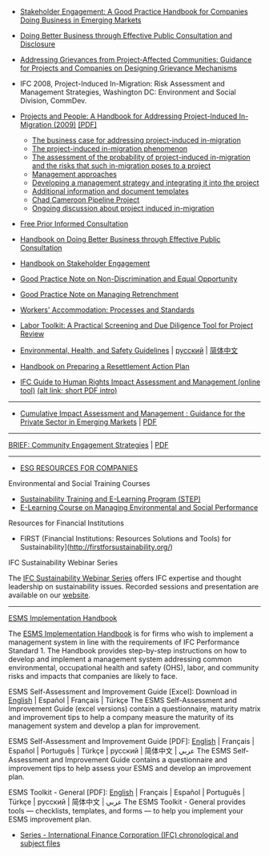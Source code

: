 

* [Stakeholder Engagement: A Good Practice Handbook for Companies Doing Business in Emerging Markets](http://www.ifc.org/ifcext/sustainability.nsf/AttachmentsByTitle/p_StakeholderEngagement_Full/$FILE/IFC_StakeholderEngagement.pdf)

* [Doing Better Business through Effective Public Consultation and Disclosure](http://www.ifc.org/ifcext/enviro.nsf/AttachmentsByTitle/p_pubconsult/$FILE/PublicConsultation.pdf)


* [Addressing Grievances from Project-Affected Communities: Guidance for Projects and Companies on Designing Grievance Mechanisms](http://www.ifc.org/ifcext/sustainability.nsf/AttachmentsByTitle/p_GrievanceMechanisms/$FILE/IFC+Grievance+Mechanisms.pdf)


* IFC 2008, Project-Induced In-Migration: Risk Assessment and Management Strategies, Washington DC: Environment and Social Division, CommDev.


* [Projects and People: A Handbook for Addressing Project-Induced In-Migration (2009)](http://www.ifc.org/ifcext/sustainability.nsf/Content/Publications_Handbook_Inmigration) [[PDF]](http://www.ifc.org/ifcext/sustainability.nsf/AttachmentsByTitle/rep_influx_full.pdf/$FILE/Influx_Full.pdf)
   - [The business case for addressing project-induced in-migration](http://www.ifc.org/ifcext/sustainability.nsf/AttachmentsByTitle/rep_influx_part1.pdf/$FILE/Influx_Part1.pdf)
   - [The project-induced in-migration phenomenon](http://www.ifc.org/ifcext/sustainability.nsf/AttachmentsByTitle/rep_influx_part2.pdf/$FILE/Influx_Part2.pdf)
   - [The assessment of the probability of project-induced in-migration and the risks that such in-migration poses to a project](http://www.ifc.org/ifcext/sustainability.nsf/AttachmentsByTitle/rep_influx_part3.pdf/$FILE/Influx_Part3.pdf)
   - [Management approaches](http://www.ifc.org/ifcext/sustainability.nsf/AttachmentsByTitle/rep_influx_part4.pdf/$FILE/Influx_Part4.pdf)
   - [Developing a management strategy and integrating it into the project](http://www.ifc.org/ifcext/sustainability.nsf/AttachmentsByTitle/rep_influx_part5.pdf/$FILE/Influx_Part5.pdf)
   - [Additional information and document templates](http://www.ifc.org/ifcext/sustainability.nsf/AttachmentsByTitle/rep_influx_Annexes.pdf/$FILE/Influx_Annexes.pdf)
   - [Chad Cameroon Pipeline Project](http://www.ifc.org/ifcext/sustainability.nsf/AttachmentsByTitle/rep_influx_casestudies_chadcameroon/$FILE/Chad+Cameroon+Pipeline+Project.pdf)
   - [Ongoing discussion about project induced in-migration](http://commdev.org/content/blog/detail/2092/)


* [Free Prior Informed Consultation](http://www.ifc.org/wps/wcm/connect/1ab9f60048855b56889cda6a6515bb18/FPIC.pdf?MOD=AJPERES&attachment=true&id=1322807873478)

* [Handbook on Doing Better Business through Effective Public Consultation](http://www.ifc.org/ifcext/sustainability.nsf/Content/Publications_Handbook_DoingBetterBusiness)

* [Handbook on Stakeholder Engagement](http://www.ifc.org/ifcext/sustainability.nsf/Content/Publications_Handbook_StakeholderEngagement)


* [Good Practice Note on Non-Discrimination and Equal Opportunity](http://www.ifc.org/ifcext/sustainability.nsf/Content/Publications_GPN_NonDiscrimination)

* [Good Practice Note on Managing Retrenchment](http://www.ifc.org/ifcext/sustainability.nsf/Content/Publications_GPN_Retrenchment)

* [Workers' Accommodation: Processes and Standards](http://www.ifc.org/ifcext/sustainability.nsf/Content/Publications_GPN_WorkersAccommodation)

* [Labor Toolkit: A Practical Screening and Due Diligence Tool for Project Review](http://www.ifc.org/ifcext/sustainability.nsf/AttachmentsByTitle/p_LaborToolkit/$FILE/Labor+Toolkit.pdf)

* [Environmental, Health, and Safety Guidelines](http://www.ifc.org/ifcext/sustainability.nsf/Content/EHSGuidelines) | [русский](http://www.ifc.org/ifcext/sustainability.nsf/Content/EHSGuidelines_Russian) | [简体中文](http://www.ifc.org/ifcext/sustainability.nsf/Content/EHSGuidelines_Chinese)

* [Handbook on Preparing a Resettlement Action Plan](http://www.ifc.org/ifcext/sustainability.nsf/Content/Publications_Handbook_RAP)

* [IFC Guide to Human Rights Impact Assessment and Management (online tool)](http://www.guidetohriam.org/welcome) [(alt link; short PDF intro)](http://www.guidetohriam.org/app/images/documents/Guide%20to%20HRIAM%20booklet%20English.pdf)

---

* [Cumulative Impact Assessment and Management : Guidance for the Private Sector in Emerging Markets](https://openknowledge.worldbank.org/handle/10986/17842) | [PDF](https://openknowledge.worldbank.org/bitstream/handle/10986/17842/864920WP0IFC0G0IC00Department0CESPQ.pdf?sequence=1&isAllowed=y)


---

[BRIEF: Community Engagement Strategies](https://openknowledge.worldbank.org/handle/10986/29473) | [PDF](https://openknowledge.worldbank.org/bitstream/handle/10986/29473/124290-BRI-PUBLIC-KN15.pdf?sequence=1&isAllowed=y)

---

* [ESG RESOURCES FOR COMPANIES](https://www.ifc.org/wps/wcm/connect/topics_ext_content/ifc_external_corporate_site/sustainability-at-ifc/company-resources/tools+for+clients)

Environmental and Social Training Courses

* [Sustainability Training and E-Learning Program (STEP)](https://www.ifc.org/wps/wcm/connect/topics_ext_content/ifc_external_corporate_site/sustainability-at-ifc/company-resources/tools+for+clients#STEP)
* [E-Learning Course on Managing Environmental and Social Performance](https://www.ifc.org/wps/wcm/connect/topics_ext_content/ifc_external_corporate_site/sustainability-at-ifc/company-resources/tools+for+clients#elearning)

Resources for Financial Institutions

* FIRST (Financial Institutions: Resources Solutions and Tools) for Sustainability](http://firstforsustainability.org/)

IFC Sustainability Webinar Series

The [IFC Sustainability Webinar Series](https://www.ifc.org/wps/wcm/connect/topics_ext_content/ifc_external_corporate_site/sustainability-at-ifc/company-resources/ifc_sustainability_webinars) offers IFC expertise and thought leadership on sustainability issues. Recorded sessions and presentation are available on our [website](https://www.ifc.org/wps/wcm/connect/topics_ext_content/ifc_external_corporate_site/sustainability-at-ifc/company-resources/ifc_sustainability_webinars).


---


[ESMS Implementation Handbook](https://www.ifc.org/wps/wcm/connect/22dc7500483774689335f7299ede9589/ESMS+Handbook+General+v2.1.pdf?MOD=AJPERES)

The [ESMS Implementation Handbook](https://www.ifc.org/wps/wcm/connect/topics_ext_content/ifc_external_corporate_site/sustainability-at-ifc/publications/publications_handbook_esms-general) is for firms who wish to implement a management system in line with the requirements of IFC Performance Standard 1. The Handbook provides step-by-step instructions on how to develop and implement a management system addressing common environmental, occupational health and safety (OHS), labor, and community risks and impacts that companies are likely to face.


ESMS Self-Assessment and Improvement Guide [Excel]: Download in [English](https://www.surveymonkey.com/r/esms-english) | Español | Français | Türkçe
The ESMS Self-Assessment and Improvement Guide (excel versions) contain a questionnaire, maturity matrix and improvement tips to help a company measure the maturity of its management system and develop a plan for improvement.

ESMS Self-Assessment and Improvement Guide [PDF]: [English](https://www.ifc.org/wps/wcm/connect/e44e08004a5a44c58a0ecf9c54e94b00/ESMS+Self+Assessment+v2.3+EN.pdf?MOD=AJPERES) | Français | Español | Português | Türkçe | русский | 简体中文 | عربي
The ESMS Self-Assessment and Improvement Guide contains a questionnaire and improvement tips to help assess your ESMS and develop an improvement plan.

ESMS Toolkit - General [PDF]: [English](https://www.ifc.org/wps/wcm/connect/38089d8048377ccb9384f7299ede9589/ESMS_Toolkit_General.pdf?MOD=AJPERES) | Français | Español | Português | Türkçe | русский | 简体中文 | عربي
The ESMS Toolkit - General provides tools — checklists, templates, and forms — to help you implement your ESMS improvement plan.


* [Series - International Finance Corporation (IFC) chronological and subject files](https://archivesholdings.worldbank.org/international-finance-corporation-ifc-chronological-and-subject-files)

<!--


MAR 12, 2018

Good Practice Note: Environmental, Health, and Safety Approaches for Hydropower Projects
This Good Practice Note is intended to be used in conjunction with other EHS Guidelines and IFC's Performance Standards to identify, avoid, mitigate, and manage EHS risks and impacts in hydropower projects.

74 pages | © March 2018 IFC | Complimentary

MAR 2, 2018

Good Practice Handbook on Environmental Flows for Hydropower Projects
This Good Practice Handbook provides guidance to practitioners on taking rigorous and consistent approaches to assess and manage hydropower project impacts on downstream river ecosystems and people, through the assessment and provision of environmental flows (EFlows).

154 pages | © March 2018 | Complimentary

FEB 26, 2018

Sustainable Banking Network (SBN) Global Progress Report
The IFC-supported Sustainable Banking Network (SBN)’s first comprehensive Global Progress Report evaluates sustainable finance principles and policies in 34 member countries.

74 pages | © February 2018 IFC | Complimentary

JAN 31, 2018

Addressing Gender and Gender-Based Violence in IFC Projects (flyer)
This tip sheet outlines how IFC's Environmental and Social Performance Standards support gender equality and help combat gender-based violence.

2 pages | © January 2018 | Complimentary




OCT 20, 2017

Good Practice Note: Managing Contractors' Environmental and Social Performance
This Good Practice Note (GPN) is aimed at helping clients implement sound, consistent, and effective approaches, in compliance with IFC requirements, to manage the environmental and social (E&S) performance of their contractors, subcontractors, and other third parties working for the project.

48 pages | © October 2017 IFC | Complimentary


JUL 31, 2017

Good Practice Note: IFC Life and Fire Safety: Hospitals
The Life and Fire Safety Good Practice Note on Hospitals is a guideline for investment projects in both new and existing occupancies.

48 pages | © July 2017 IFC | Complimentary

JUL 31, 2017

Good Practice Note: IFC Life and Fire Safety: Hotels
The Life and Fire Safety Good Practice Note on Hotels is a guideline for investment projects in both new and existing occupancies.

46 pages | © July 2017 IFC | Complimentary


APR 11, 2017

Environmental, Health, and Safety Guidelines for Liquefied Natural Gas Facilities
The EHS Guidelines for Liquefied Natural Gas (LNG) Facilities include information relevant to LNG base load liquefaction plants, transport (by sea and land), storage, regasification (including floating storage regasification units), peak shaving terminals, and LNG fueling facilities.

24 pages | © April 2017 World Bank Group | Complimentary

MAR 1, 2017

Good Practice Handbook: Use of Security Forces: Assessing and Managing Risks and Impacts
This Good Practice Handbook on the Use of Security Forces: Assessing and Managing Risks and Impacts has been developed for IFC clients and other private sector companies and their consultants. The handbook provides practical, project-level guidance for companies to better understand and implement the requirements outlined in Performance Standard 4. Chapters focus on risk assessment, managing private security, managing the relationship with public security, preparing a security management plan, and assessing allegations or incidents related to security personnel.

142 pages | © February 2017 IFC | Complimentary

FEB 15, 2017

Tafila Region Wind Power Projects - Cumulative Effects Assessment
The Tafila Region Wind Power Project Cumulative Effects Assessment (CEA) is the first of its kind in the Eastern Europe, Middle East, and North Africa region. It aims to promote more sustainable wind energy investments in Jordan while assessing and managing potential adverse environmental and social effects of renewables. The overall management and technical direction of the CEA was undertaken by IFC, supported by a team of multidisciplinary international and Jordanian experts and advisors.

184 pages | © February 2017 IFC | Complimentary

FEB 2, 2017

Environmental, Health, and Safety Guidelines for Ports, Harbors, and Terminals
The EHS Guidelines for Ports, Harbors, and Terminals are applicable to marine and freshwater ports, harbors, and terminals for cargo and passengers.

35 pages | © February 2017 World Bank Group | Complimentary

NOV 17, 2016

Environmental, Health, and Safety Guidelines for Petroleum Refining
The EHS Guidelines for Petroleum Refining cover processing operations from raw crude oil to finished products, for example refinery fuel gas, liquefied petroleum gas, motor gasoline, kerosene, diesel oil, heating oil, fuel oil, bitumen, asphalt, lubricant oils, waxes, sulfur, pet-coke, and intermediate products for the petrochemical industry.

35 pages | © November 2016 World Bank Group | Complimentary

OCT 16, 2016

Environmental & Social Review Procedures Manual
The Environmental & Social Review Procedures Manual defines management-approved tasks to achieve client compliance with the Policy and Performance Standards on Environmental and Social Sustainability, Access to Information Policy, and Environmental, Health and Safety (EHS) Guidelines.

88 pages | © October 2016 IFC | Complimentary




MAR 31, 2016

Environmental, Health and Safety Guidelines for Annual Crop Production
The EHS Guidelines for Annual Crop Production include information relevant to large-scale production, harvesting, post harvesting processing and storage of major annual crops, including cereals, pulses, roots and tubers, oil-bearing crops, fiber crops, vegetables, and fodder crops, located in both temperate and tropical regions. It does not include the processing of raw materials into semi-finished and finished products.

35 pages | © March 2016 World Bank Group | Complimentary

NOV 23, 2015

Environmental, Health and Safety Guidelines for Perennial Crop Production
The EHS Guidelines for Perennial Crop Production include information relevant to large-scale plantation crops and outgrower systems and focuses on the primary production and harvesting through farming and plantation forestry of major multi-year food, fiber, energy, ornamental, and pharmaceutical crops, located in both temperate and tropical regions.

35 pages | © November 2015 World Bank Group | Complimentary



-->
<!--

Short URL for this page: http://www.ifc.org/communityoflearning


* [IFC’s Sustainability Framework: From Policy Update to Implementation](https://www.ciel.org/wp-content/uploads/2018/12/Indigenous-Peoples-and-Traditional-Knowledge-in-the-Context-of-the-UNFCCC.pdf)

World Bank. 2018. Good practice note : environmental, health, and safety approaches for hydropower projects (English). IFC Good practice note. Washington, D.C. : World Bank Group. http://documents.worldbank.org/curated/en/780291523529231720/Good-practice-note-environmental-health-and-safety-approaches-for-hydropower-projects | [PDF](http://documents.worldbank.org/curated/en/780291523529231720/pdf/WP-IFC-PUBLIC-SERIES-Good-practice-note-GPN-EHSHydropower.pdf)


* [12th Annual Community of Learning ](https://www.ifc.org/wps/wcm/connect/99f019c6-da67-4569-bcbc-d04300412113/2018+COL+Agenda+FINAL.pdf?MOD=AJPERES&CVID=mrRgxR8)
* [Performance Standards Community of Learning](https://www.ifc.org/wps/wcm/connect/topics_ext_content/ifc_external_corporate_site/sustainability-at-ifc/company-resources/performance+standards+community+of+learning)

2018 Performance Standards Community of Learning

Location: Washington, DC, USA | Date: October 15-16, 2018 | Resources: Agenda
2017 Performance Standards Community of Learning

Location: São Paulo, Brazil | Date: October 26, 2017 | Resources: Agenda
2016 Performance Standards Community of Learning

Location: London, United Kingdom | Date: November 9, 2016 | Resources: Agenda
2015 Performance Standards Community of Learning

Location: Washington, DC, USA| Date: October 22-23, 2015 | Resources: Agenda
2014 Performance Standards Community of Learning

Location: Cape Town, South Africa | Date: October 30-31, 2014 | Resources: Agenda
2013 Performance Standards Community of Learning

Location: Tokyo, Japan | Date: November 7-8, 2013 | Resources: Agenda
2012 Performance Standards Community of Learning

Location: Washington, DC, USA | Date: December 5-6, 2012 | Resources: Agenda
International Green Credit Forum Jointly Organized by the China Banking Regulatory Commission (CBRC) & IFC

Location: Beijing, China | Date: May 16-17, 2012 | Resources: Agenda
Mercado Financeiro e a Questão Socioambiental: Perspectivas para as Economias Emergentes (Event Sponsored and Organized by Itaú BBA)

Location: Rio de Janeiro, Brazil | Date: November 7-8, 2011 | Resources: Agenda
2011 Performance Standards Community of Learning

Location: Washington, DC, USA | Date: October 25-26, 2011 | Resources: Agenda, Presentation
2010 Performance Standards Community of Learning

Location: Washington, DC, USA | Date: June 9-10, 2010 | Resources: Agenda
2009 Performance Standards Community of Learning

Location: Washington, DC, USA| Date: May 12-13, 2009 | Resources: Agenda
2008 Performance Standards Community of Learning

Location: Washington, DC, USA | Date: May 5-7, 2008 | Resources: Agenda, Photo Gallery
IFC - Indian Banks' Association Joint Seminar on Sustainable Financing for Indian Banksg

Location: Mumbai, India | Date: January 30, 2008 | Resources: Event Details
Sustainability in the Financial Sector Seminar for Russian Financial Institutions

Location: Moscow, Russia | Date: June 4, 2007 | Resources: Agenda
2007 Performance Standards Community of Learning

Location: Washington, DC, USA | Date: May 14-16, 2007 | Resources: Event Details
The Equator Principles and Sustainability in the Financial Sector: Transforming Markets in Latin America, organized by IFC jointly with Bovespa and FGV

Location: São Paulo, Brazil | Date: November 10, 2006 | Resources: Event Details


[Understanding IFC’s Environmental and Social Due Diligence Process](https://www.ifc.org/wps/wcm/connect/aa10e586-be7e-46b8-91c3-cc5e98af6f3d/IFC+Process.pdf?MOD=AJPERES&CVID=jUzk.Hj)

[The Business Case for Sustainability (brochure)](https://www.ifc.org/wps/wcm/connect/topics_ext_content/ifc_external_corporate_site/sustainability-at-ifc/publications/publications_brochure_businesscaseforsustainability)

[IFC Publications](https://www.ifc.org/wps/wcm/connect/topics_ext_content/ifc_external_corporate_site/sustainability-at-ifc/publications/publications_sustainability?WCM_PI=1&WCM_Page.204b2b0046feed99b30fff2bf5e9ade8=6&WCM_PageSize.204b2b0046feed99b30fff2bf5e9ade8=25)


[
3 DEC 2018
## Good Practice Note: Managing Risks Associated with Modern Slavery
This Good Practice Note supports the private sector in the fight against modern slavery by providing companies in emerging markets the tools to identify and manage potential risks proactively.
80 pages | © December 2018 IFC, CDC Group Plc, the European Bank for Reconstruction and Development (EBRD) and the UK Department for International Development (DFID) | Complimentary
](https://www.ifc.org/wps/wcm/connect/topics_ext_content/ifc_external_corporate_site/sustainability-at-ifc/publications/publications_gpn_modernslavery)[
30 NOV 2018
## Private Equity and Venture Capital's Role in Catalyzing Sustainable Investment
The report suggests several specific options to increase the role of private equity and venture capital funds in mobilizing sustainable finance, including the establishment of incubators/accelerators for sustainable startups, among other suggestions.
50 pages | © November 2018 IFC | Complimentary
](https://www.ifc.org/wps/wcm/connect/topics_ext_content/ifc_external_corporate_site/sustainability-at-ifc/publications/publications_report_g20)[
1 OCT 2018
## Sustainable Banking Network (SBN) Creating Green Bond Markets Report
The Creating Green Bond Markets Report highlights the importance of integrating environmental, social and governance (ESG) practices as a foundation of integrity and value creation in any impact-focused investment, including green bonds.
74 pages | © October 2018 IFC | Complimentary
](https://www.ifc.org/wps/wcm/connect/topics_ext_content/ifc_external_corporate_site/sustainability-at-ifc/publications/publications_report_sbngreenbond2018)[
12 MAR 2018
## Good Practice Note: Environmental, Health, and Safety Approaches for Hydropower Projects
This Good Practice Note is intended to be used in conjunction with other EHS Guidelines and IFC's Performance Standards to identify, avoid, mitigate, and manage EHS risks and impacts in hydropower projects.
74 pages | © March 2018 IFC | Complimentary
](https://www.ifc.org/wps/wcm/connect/topics_ext_content/ifc_external_corporate_site/sustainability-at-ifc/publications/publications_gpn_ehshydropwer)[
2 MAR 2018
## Good Practice Handbook on Environmental Flows for Hydropower Projects
This Good Practice Handbook provides guidance to practitioners on taking rigorous and consistent approaches to assess and manage hydropower project impacts on downstream river ecosystems and people, through the assessment and provision of environmental flows (EFlows).
154 pages | © March 2018 IFC | Complimentary
](https://www.ifc.org/wps/wcm/connect/topics_ext_content/ifc_external_corporate_site/sustainability-at-ifc/publications/publications_handbook_eflows)[
26 FEB 2018
## Sustainable Banking Network (SBN) Global Progress Report
The IFC-supported Sustainable Banking Network (SBN)’s first comprehensive Global Progress Report evaluates sustainable finance principles and policies in 34 member countries.
74 pages | © February 2018 IFC | Complimentary
](https://www.ifc.org/wps/wcm/connect/topics_ext_content/ifc_external_corporate_site/sustainability-at-ifc/publications/publications_report_sbnglobalprogress2018)[
31 JAN 2018
## Addressing Gender and Gender-Based Violence in IFC Projects (flyer)
This tip sheet outlines how IFC's Environmental and Social Performance Standards support gender equality and help combat gender-based violence.
2 pages | © January 2018 | Complimentary
](https://www.ifc.org/wps/wcm/connect/topics_ext_content/ifc_external_corporate_site/sustainability-at-ifc/publications/publications_tipsheet_gbv)[
10 JAN 2018
## Fact Sheet: Building a Sustainable Textile and Apparel Market in Bangladesh
This fact sheet provides an overview of how IFC's advice and expertise is helping Bangladesh meet the challenges and opportunities facing the textile and apparel industries, which account for 80 percent of the country's export earnings and employ 4.5 million people, mostly women.
](https://www.ifc.org/wps/wcm/connect/topics_ext_content/ifc_external_corporate_site/sustainability-at-ifc/publications/fact+sheet+building+a+sustainable+textile+and+apparel+market+in+bangladesh)[
3 JAN 2018
## Use of Alternative Fuels in the Cement Sector in Senegal: Opportunities, Challenges and Solutions
This market assessment reports on alternative fuels opportunities in the cement sector in Senegal. The assessment examined different experiences and possible options to utilize municipal, commercial and industrial waste, along with tires, sewage sludge and agricultural residue in cement kilns in key production clusters.
](https://www.ifc.org/wps/wcm/connect/topics_ext_content/ifc_external_corporate_site/sustainability-at-ifc/publications/use+of+alternative+fuels+in+the+cement+sector+in+senegal+opportunities+challenges+and+solutions)[
3 JAN 2018
## Use of Alternative Fuels in the Cement Sector in Ethiopia: Opportunities, Challenges and Solutions
This market assessment reports on alternative fuels opportunities in the cement sector in Ethiopia. The assessment examined different experiences and possible options to utilize municipal, commercial and industrial waste, along with tires, sewage sludge and agricultural residue in cement kilns in key production clusters.
](https://www.ifc.org/wps/wcm/connect/topics_ext_content/ifc_external_corporate_site/sustainability-at-ifc/publications/use+of+alternative+fuels+in+the+cement+sector+in+ethiopia+opportunities+challenges+and+solutions)[
20 OCT 2017
## Good Practice Note: Managing Contractors' Environmental and Social Performance
This Good Practice Note (GPN) is aimed at helping clients implement sound, consistent, and effective approaches, in compliance with IFC requirements, to manage the environmental and social (E&S) performance of their contractors, subcontractors, and other third parties working for the project.
48 pages | © October 2017 IFC | Complimentary
](https://www.ifc.org/wps/wcm/connect/topics_ext_content/ifc_external_corporate_site/sustainability-at-ifc/publications/publications_gpn_escontractormanagement)[
24 AUG 2017
## IFC's Engagement in the Apparel and Textile Sectors in Emerging Markets
IFC works with apparel businesses and brands to increase their competitiveness while promoting their performance on sustainability standards. This brochure provides an introduction to IFC's initiatives in the sector, including partnerships, such as the IFC-ILO Better Work partnership; resource efficiency; gender programs; and financial innovations, such as Global Trade Supplier Finance (GTSF).
](https://www.ifc.org/wps/wcm/connect/topics_ext_content/ifc_external_corporate_site/sustainability-at-ifc/publications/ifc_engagement_in_the_apparel_and_textile_sectors)[
1 AUG 2017
## Increasing the Use of Alternative Fuels at Cement Plants: International Best Practice
This report, and an accompanying report on thermal and electric energy efficiency, provide a summary of international best practice experience in the cement sector and focus on specific technical measures that could be implemented by cement plants to reduce their operating costs and improve their carbon footprints. The reports provide a plethora of practical information from implemented projects and include detailed technical descriptions, estimates of capital and operating costs, as well as case studies and references from locations where the measures have been implemented. A combination of general and in-depth information will make these reports a helpful read to both management and technical and operating personnel of cement plants as well as to a larger range of stakeholders.
](https://www.ifc.org/wps/wcm/connect/33180042-b8c1-4797-ac82-cd5167689d39/Alternative_Fuels_08+04.pdf?MOD=AJPERES&CVID=lT3Bm3Z)[
31 JUL 2017
## Good Practice Note: IFC Life and Fire Safety: Hospitals
The Life and Fire Safety Good Practice Note on Hospitals is a guideline for investment projects in both new and existing occupancies.
48 pages | © July 2017 IFC | Complimentary
](https://www.ifc.org/wps/wcm/connect/topics_ext_content/ifc_external_corporate_site/sustainability-at-ifc/publications/publications_gpn_lfs-hospitals)[
31 JUL 2017
## Good Practice Note: IFC Life and Fire Safety: Hotels
The Life and Fire Safety Good Practice Note on Hotels is a guideline for investment projects in both new and existing occupancies.
46 pages | © July 2017 IFC | Complimentary
](https://www.ifc.org/wps/wcm/connect/topics_ext_content/ifc_external_corporate_site/sustainability-at-ifc/publications/publications_gpn_lfs-hotels)[
27 JUN 2017
## Converting Biomass to Energy - A Guide for Developers and Investors
This report serves as a practical tool for developers and investors who are interested in biomass-to-energy projects and wish to assess the technical and financial feasibility of different options for their businesses and industries. It covers modern biomass-to-energy technologies where biomass derives from the agricultural, food and beverage, and wood processing sectors. It can help with the adoption of best practices in the development, construction, operation, and financing of projects in this area.
](https://www.ifc.org/wps/wcm/connect/fb976e15-abb8-4ecf-8bf3-8551315dee42/BioMass_report_06+2017.pdf?MOD=AJPERES&CVID=lPHGOaN)[
13 JUN 2017
## Improving Thermal and Electric Energy Efficiency at Cement Plants: International Best Practice
This report provides a summary of international best practice experience in the cement sector and focuses on specific technical measures that could be implemented by cement plants to reduce their operating costs and improve their carbon footprints. It offers a plethora of practical information from implemented projects and includes detailed technical descriptions, capital and operating costs, and case studies and references from locations where the measures were implemented. Its information, which is both general and in-depth, can be helpful to management, technical, operating personnel of cement plants as well as to a larger range of stakeholders.
](https://www.ifc.org/wps/wcm/connect/58ad0376-91e7-44fa-b951-f638ba61dabb/Elect_Enrgy_Effic_Cement_05+23.pdf?MOD=AJPERES&CVID=lOyTvIy)[
11 APR 2017
## Environmental, Health, and Safety Guidelines for Liquefied Natural Gas Facilities
The EHS Guidelines for Liquefied Natural Gas (LNG) Facilities include information relevant to LNG base load liquefaction plants, transport (by sea and land), storage, regasification (including floating storage regasification units), peak shaving terminals, and LNG fueling facilities.
24 pages | © April 2017 World Bank Group | Complimentary
](https://www.ifc.org/wps/wcm/connect/topics_ext_content/ifc_external_corporate_site/sustainability-at-ifc/publications/publications_policy_ehs-lng)[
1 MAR 2017
## Good Practice Handbook: Use of Security Forces: Assessing and Managing Risks and Impacts
This Good Practice Handbook on the Use of Security Forces: Assessing and Managing Risks and Impacts has been developed for IFC clients and other private sector companies and their consultants. The handbook provides practical, project-level guidance for companies to better understand and implement the requirements outlined in Performance Standard 4. Chapters focus on risk assessment, managing private security, managing the relationship with public security, preparing a security management plan, and assessing allegations or incidents related to security personnel.
142 pages | © February 2017 IFC | Complimentary
](https://www.ifc.org/wps/wcm/connect/topics_ext_content/ifc_external_corporate_site/sustainability-at-ifc/publications/publications_handbook_securityforces)[
15 FEB 2017
## Tafila Region Wind Power Projects - Cumulative Effects Assessment
The Tafila Region Wind Power Project Cumulative Effects Assessment (CEA) is the first of its kind in the Eastern Europe, Middle East, and North Africa region. It aims to promote more sustainable wind energy investments in Jordan while assessing and managing potential adverse environmental and social effects of renewables. The overall management and technical direction of the CEA was undertaken by IFC, supported by a team of multidisciplinary international and Jordanian experts and advisors.
184 pages | © February 2017 IFC | Complimentary
](https://www.ifc.org/wps/wcm/connect/topics_ext_content/ifc_external_corporate_site/sustainability-at-ifc/publications/tafila+region+wind+power+projects+-+cumulative+effects+assessment)[
2 FEB 2017
## Environmental, Health, and Safety Guidelines for Ports, Harbors, and Terminals
The EHS Guidelines for Ports, Harbors, and Terminals are applicable to marine and freshwater ports, harbors, and terminals for cargo and passengers.
35 pages | © February 2017 World Bank Group | Complimentary
](https://www.ifc.org/wps/wcm/connect/topics_ext_content/ifc_external_corporate_site/sustainability-at-ifc/publications/publications_policy_ehs-portsharborsterminals)[
17 NOV 2016
## Environmental, Health, and Safety Guidelines for Petroleum Refining
The EHS Guidelines for Petroleum Refining cover processing operations from raw crude oil to finished products, for example refinery fuel gas, liquefied petroleum gas, motor gasoline, kerosene, diesel oil, heating oil, fuel oil, bitumen, asphalt, lubricant oils, waxes, sulfur, pet-coke, and intermediate products for the petrochemical industry.
35 pages | © November 2016 World Bank Group | Complimentary
](https://www.ifc.org/wps/wcm/connect/topics_ext_content/ifc_external_corporate_site/sustainability-at-ifc/publications/publications_policy_ehs-petroleumrefining)[
16 OCT 2016
## Environmental & Social Review Procedures Manual
The Environmental & Social Review Procedures Manual defines management-approved tasks to achieve client compliance with the Policy and Performance Standards on Environmental and Social Sustainability, Access to Information Policy, and Environmental, Health and Safety (EHS) Guidelines.
88 pages | © October 2016 IFC | Complimentary
](https://www.ifc.org/wps/wcm/connect/topics_ext_content/ifc_external_corporate_site/sustainability-at-ifc/publications/publications_policy_esrp)[
9 AUG 2016
## Remediation Financing in Bangladesh’s Ready Made Garment Sector
This study provides an overview of the financial needs to remedy structural, electrical and fire safety issues in Bangladesh apparel export factories and identifies constraints in accessing financing and barriers to remediation. It helps understand the current context for remediation in Bangladesh and what is needed for factories to access financing for necessary improvements. It also provides key stakeholders with relevant information to design further interventions.
60 Pages | © 2016 IFC | Complimentary
](https://www.ifc.org/wps/wcm/connect/topics_ext_content/ifc_external_corporate_site/sustainability-at-ifc/publications/p_report_remediation_financing)[
12 APR 2016
## Survey Findings: Biomass to Energy in Ukraine 2015
The survey has been conducted among 200+ Ukrainian stakeholders: pellet producers, agricultural producers (agro-holdings), as well as district heating companies. It will be helpful for policy decision makers to shape biomass market support responses, for vendors to understand potential market opportunities, and for financial institutions to understand which financial instruments will be best to offer.
44 Pages | © 2016 IFC | Complimentary
](https://www.ifc.org/wps/wcm/connect/topics_ext_content/ifc_external_corporate_site/sustainability-at-ifc/publications/p_report_survey_findings_biomass_ukraine_2015)

[
31 MAR 2016
## Environmental, Health and Safety Guidelines for Annual Crop Production
The EHS Guidelines for Annual Crop Production include information relevant to large-scale production, harvesting, post harvesting processing and storage of major annual crops, including cereals, pulses, roots and tubers, oil-bearing crops, fiber crops, vegetables, and fodder crops, located in both temperate and tropical regions. It does not include the processing of raw materials into semi-finished and finished products.
35 pages | © March 2016 World Bank Group | Complimentary
](https://www.ifc.org/wps/wcm/connect/topics_ext_content/ifc_external_corporate_site/sustainability-at-ifc/publications/publications_policy_ehs_annual_crop_production)[
20 JAN 2016
## A Solar Developer’s Guide to Pakistan
This guide provides background for those who are implementing or intending to invest in solar photovoltaic (PV) power plants in Pakistan.
85 Pages | © 2016 IFC | Complimentary
](https://www.ifc.org/wps/wcm/connect/topics_ext_content/ifc_external_corporate_site/sustainability-at-ifc/publications/p_report_solardevelopersguidetopakistan)[
23 NOV 2015
## Environmental, Health and Safety Guidelines for Perennial Crop Production
The EHS Guidelines for Perennial Crop Production include information relevant to large-scale plantation crops and outgrower systems and focuses on the primary production and harvesting through farming and plantation forestry of major multi-year food, fiber, energy, ornamental, and pharmaceutical crops, located in both temperate and tropical regions.
35 pages | © November 2015 World Bank Group | Complimentary
](https://www.ifc.org/wps/wcm/connect/topics_ext_content/ifc_external_corporate_site/sustainability-at-ifc/publications/publications_policy_ehs-perennial)[
10 AUG 2015
## Unlocking the Potential for Private Sector Participation in District Heating
This report analyzes barriers to and opportunities for private sector participation in district heating (DH) in the Western Balkan countries of Bosnia and Herzegovina, Croatia, Kosovo, and Serbia, as well as in Mongolia and Ukraine.
70 pages | © August 2015 IFC | Complimentary|
](https://www.ifc.org/wps/wcm/connect/topics_ext_content/ifc_external_corporate_site/sustainability-at-ifc/publications/p_report_unlockingprivatesectorheating)[
7 AUG 2015
## Environmental, Health and Safety Guidelines for Wind Energy
The EHS Guidelines for Wind Energy include information relevant to environmental, health, and safety aspects of onshore and offshore wind energy facilities. It should be applied to wind energy facilities from the earliest feasibility assessments, as well as from the time of the environmental impact assessment, and continue to be applied throughout the construction and operational phases.
36 pages | © August 2015 World Bank Group | Complimentary
](https://www.ifc.org/wps/wcm/connect/topics_ext_content/ifc_external_corporate_site/sustainability-at-ifc/publications/publications_policy_ehs-wind_energy)[
3 AUG 2015
## Leveraging Market Opportunities to Achieve Development Impact: Entrepreneurial Solutions to Improve Access to Sanitation and Safe Water
This briefing note captures the lessons learned from a recent IFC pilot program in Kenya that explored ways to harness private innovation, technical skills, and financing to equitably increase access to safe water and sanitation for underserved consumers.
16 pages | © August 2015 IFC | Complimentary|
](https://www.ifc.org/wps/wcm/connect/topics_ext_content/ifc_external_corporate_site/sustainability-at-ifc/publications/p_report_leveragingsafewater)[
20 JUN 2015
## Utility-Scale Solar Photovoltaic Power Plants: A Project Developer’s Guide
This guidebook aims to enhance the understanding of how to successfully develop, finance, construct, and operate utility-scale solar photovoltaic (PV) power plants. It targets project developers entering a market and is also meant to serve as a reference source for contractors, investors, government decision makers, and other stakeholders working on PV projects in emerging markets.
208 pages | © June 2015 IFC | Complimentary
](https://www.ifc.org/wps/wcm/connect/topics_ext_content/ifc_external_corporate_site/sustainability-at-ifc/publications/publications_utility-scale+solar+photovoltaic+power+plants)[
19 JUN 2015
## IFC Corporate Finance Services
This brochure gives an overview of IFC’s Corporate Financial Services and describes how clients can benefit from IFC’s advisory solutions that support private sector growth in emerging markets. It presents IFC’s unique value proposition which builds on the World Bank Group’s global network and IFC’s breadth and depth of investment expertise.
6 pages | © 2015 IFC | Complimentary
](https://www.ifc.org/wps/wcm/connect/topics_ext_content/ifc_external_corporate_site/sustainability-at-ifc/publications/publications_brochure_cfs)[
5 JUN 2015
## Environmental, Health and Safety Guidelines for Offshore Oil and Gas Development
The EHS Guidelines for Offshore Oil and Gas Development include information relevant to seismic exploration, exploratory and production drilling, development and production activities, offshore pipeline operations, offshore transportation, tanker loading and unloading, ancillary and support operations, and decommissioning. They also address potential onshore impacts that may result from offshore oil and gas activities.
42 pages | © June 2015 World Bank Group | Complimentary
](https://www.ifc.org/wps/wcm/connect/topics_ext_content/ifc_external_corporate_site/sustainability-at-ifc/publications/publications_policy_ehs-offshore)[
27 MAY 2015
## Private Equity and Emerging Markets Agribusiness: Building Value Through Sustainability
This report has been written for emerging market private equity fund managers. It highlights trends in private equity investment in emerging markets agribusiness and promotes adopting environmental and social management systems to generate sustainable financial returns. This report has been jointly produced by Credit Suisse, CDC Group plc, Emerging Markets Private Equity Association (EMPEA), International Finance Corporation (IFC), and World Wildlife Fund (WWF).
44 pages | © May 2015 IFC | Complimentary
](https://www.ifc.org/wps/wcm/connect/topics_ext_content/ifc_external_corporate_site/sustainability-at-ifc/publications/publications_report_pe-agri-sustainability)[
31 MAR 2015
## Environmental and Social Management System (ESMS) Implementation Handbook - GENERAL
The ESMS Implementation Handbook is for firms who wish to implement a management system in line with the requirements of IFC Performance Standard 1. The Handbook and companion publications – ESMS Toolkit and ESMS Self-Assessment and Improvement Guide – are designed to help companies assess and improve their ESMS.
66 pages | © March 2015 IFC | Complimentary
](https://www.ifc.org/wps/wcm/connect/topics_ext_content/ifc_external_corporate_site/sustainability-at-ifc/publications/publications_handbook_esms-general)[
31 MAR 2015
## Environmental and Social Management System (ESMS) Implementation Handbook - METAL PRODUCTS MANUFACTURING
The ESMS Implementation Handbook is for firms who wish to implement a management system in line with the requirements of IFC Performance Standard 1. The Handbook and companion publications – ESMS Toolkit and ESMS Self-Assessment and Improvement Guide – are designed to help companies assess and improve their ESMS.
64 pages | © March 2015 IFC | Complimentary
](https://www.ifc.org/wps/wcm/connect/topics_ext_content/ifc_external_corporate_site/sustainability-at-ifc/publications/publications_handbook_esms-metalproductsmanufacturing)[
31 MAR 2015
## Environmental and Social Management System (ESMS) Implementation Handbook - HEALTH CARE FACILITIES
The ESMS Implementation Handbook is for firms who wish to implement a management system in line with the requirements of IFC Performance Standard 1. The Handbook and companion publications – ESMS Toolkit and ESMS Self-Assessment and Improvement Guide – are designed to help companies assess and improve their ESMS.
66 pages | © March 2015 IFC | Complimentary
](https://www.ifc.org/wps/wcm/connect/topics_ext_content/ifc_external_corporate_site/sustainability-at-ifc/publications/publications_handbook_esms-healthcarefacilities)[
12 FEB 2015
## Environmental, Health and Safety Guidelines for Vegetable Oil Production and Processing
The EHS Guidelines for Vegetable Oil Production and Processing are applicable to facilities that textract and process oils and fats from a variety of seeds, grains, and nuts; these include canola, castor, cottonseed, mustard, olive, palm, palm-kernel, peanut (groundnut), rapeseed, safflower, sesame, soybean, and sunflower.
24 pages | © February 2015 World Bank Group | Complimentary
](https://www.ifc.org/wps/wcm/connect/topics_ext_content/ifc_external_corporate_site/sustainability-at-ifc/publications/publications_policy_ehs_vegetable_oil)[
10 FEB 2015
## Hydroelectric Power: A Guide for Developers and Investors
The guide aims to assist all players in hydropower development involved in project planning, evaluation (appraisal), implementation and monitoring. It emphasizes the importance of interactions among technical, commercial, permitting/licensing, environmental and social, and financing activities. The technical sections are more detailed and can be used as reference, while the permitting/licensing and financing sections are intended to provide general guidelines; each project needs to consider country- and site-specific requirements. It is a complement and not a substitute for IFC’s Performance Standards and other official guidance documents.
115 pages | © February 2015 IFC | Complimentary
](https://www.ifc.org/wps/wcm/connect/topics_ext_content/ifc_external_corporate_site/sustainability-at-ifc/publications/hydroelectric_power_a_guide_for_developers_and_investors)[
31 DEC 2014
## Good Practice Note: Improving Animal Welfare in Livestock Operations
This Good Practice Note contributes to IFC's continued commitment to supporting clients in a responsible and forward-looking approach to traditional livestock production and aquaculture in intensive and extensive systems to, among other things, help producers access and maintain entry to high quality and value market segments.
29 pages | © December 2014 IFC | Complimentary
](https://www.ifc.org/wps/wcm/connect/topics_ext_content/ifc_external_corporate_site/sustainability-at-ifc/publications/publications_gpn_animalwelfare_2014)[
31 DEC 2014
## IFC Advisory Services in Sustainable Business: 2014 Annual Review
This report presents the performance of IFC’s Sustainable Business Advisory (SBA) during fiscal year 2014 and highlights recent projects and achievements as well as lessons learned and strategic priorities. Within the sustainability sphere, working with over 500 clients, IFC, through SBA, played critical roles, including: promoting strong environmental, social and governance standards in companies, facilitating investment in clean and efficient technologies, and helping to build productive and inclusive supply chains.
59 pages | © 2014 IFC | Complimentary
](https://www.ifc.org/wps/wcm/connect/topics_ext_content/ifc_external_corporate_site/sustainability-at-ifc/publications/sba-2014-annual-review)[
31 DEC 2014
## Harnessing Energy from the Sun: Empowering Rooftop Owners
This white paper aims to create awareness – among stakeholders including policy makers, utilities and regulators – of the opportunities and challenges of the rooftop solar market. It focuses on implementation options, including public-private partnerships, and discusses practical issues related to planning and implementing rooftop solar initiatives. It discusses policy and technical issues that can help stakeholders make informed decisions, especially in terms of meeting local objectives.
130 pages | © 2014 IFC | Complimentary
](https://www.ifc.org/wps/wcm/connect/topics_ext_content/ifc_external_corporate_site/sustainability-at-ifc/publications/p_report_harnessing_energy_from_the_sun)[
30 NOV 2014
## Supporting Smallholder Banana Farmers in Meeting International Certification Standards in the Philippines
IFC partnered with Unifrutti, an international fruit exporter with a local presence in the Philippines, to help build the management capacity of local farmers and provide technical training that helps growers maintain soil quality, recycle water, and produce quality crops.
 
**Region:**  East Asia & the Pacific /  **Strategic Priority:**  Agribusiness
](https://www.ifc.org/wps/wcm/connect/topics_ext_content/ifc_external_corporate_site/sustainability-at-ifc/publications/supporting_smallholder_banana_farmers_meeting_international_certification_standards_philippines)[
30 NOV 2014
## Helping Local Companies Increase Olive Oil Exports in the West Bank and Gaza
IFC worked with eight olive oil companies -  representing the majority of the sector in the West Bank and Gaza - to develop supply chains, improve quality, and increase exports.
 
**Region:**  Middle East & North Africa /  **Strategic Priority:**  Agribusiness /  **Key Topic:**  Fragile States
](https://www.ifc.org/wps/wcm/connect/topics_ext_content/ifc_external_corporate_site/sustainability-at-ifc/publications/helping_local_companies_increase_olive_oil_exports_west_bank_gaza)[
27 NOV 2014
## Improving Productivity in the Poultry Sector in Bangladesh
IFC worked with Bangladeshi farmers to help them adopt clean energy technology that converts cow and chicken waste to biogas, which is then used to generate electricity.
 
**Region:**  South Asia /  **Strategic Priority:**  Agribusiness, SME's
](https://www.ifc.org/wps/wcm/connect/topics_ext_content/ifc_external_corporate_site/sustainability-at-ifc/publications/improving_productivity_poultry_sector_bangladesh)[
26 NOV 2014
## Empowering Farmers and Small and Micro Entrepreneurs in the Democratic Republic of Congo
IFC worked with Minoterie de Matadi, a flour and feed milling company in the Democratic Republic of Congo known as MIDEMA, to strengthen its value chain by providing IFC’s Business Edge training to farmers and Small and Medium Enterprises (SMEs) and facilitated their links to financial institutions and their access to finance.
  
**Region:**  Sub-Saharan Africa /  **Strategic Priority:**  Agribusiness
](https://www.ifc.org/wps/wcm/connect/topics_ext_content/ifc_external_corporate_site/sustainability-at-ifc/publications/empowering_farmers_small_micro_entrepreneurs_democratic_republic_congo)[
26 NOV 2014
## Strengthening Poultry Supply Chains in Nepal
IFC worked with Small and Medium Enterprises (SMEs) and farmers in the Nepalese poultry sector to strengthen their technical skills, increase profitability, and expand access to markets.
 
**Region:**  South Asia /  **Strategic Priority:**  Agribusiness /  **Key Topic:**  Gender
](https://www.ifc.org/wps/wcm/connect/topics_ext_content/ifc_external_corporate_site/sustainability-at-ifc/publications/strengthening_poultry_supply_chains_nepal)[
25 NOV 2014
## Increasing the Energy Efficiency of the Largest Fruit Exporter in South Africa
In South Africa, demand for energy has outpaced national supply as there has been little investment in energy infrastructure. Country-wide power outages and an increasingly insufficient supply have led to escalating energy prices.
 
**Region:**  Sub-Saharan Africa /  **Strategic Priority:**  Agribusiness
](https://www.ifc.org/wps/wcm/connect/topics_ext_content/ifc_external_corporate_site/sustainability-at-ifc/publications/increasing_energy_efficiency_largest_fruit_exporter_south_africa)[
25 NOV 2014
## Working with Raisin and Pomegranate Farmers to Increase Their Productivity and Access to International Markets in Afghanistan
IFC helped raisin and pomegranate farmers increase the quality and quantity of their crops through farm extension services and farm management training. The training provided them with information about harvesting, grading, and storing their products, and enabled them to access new markets in Afghanistan and abroad.
 
**Region:**  Middle East & North Africa /  **Strategic Priority:**  Agribusiness, SMEs /  **Key Topic:**  Fragile States
](https://www.ifc.org/wps/wcm/connect/topics_ext_content/ifc_external_corporate_site/sustainability-at-ifc/publications/working_with_raisin_and_pomegranate_farmers_increase_their_productivity_access_international_markets_afghanistan)

---

**Results - 75**  of at least  **311**  items found

[
25 NOV 2014
## Addressing Food Safety and Traceability in India
IFC partnered with Jain Irrigation Systems Ltd., an Indian company that is a leading international producer of processed fruits and vegetables, to increase farmers’ water efficiency and help fruit and vegetable suppliers meet international food safety standards.
 
**Region:**  South Asia /  **Strategic Priority:**  Agribusiness /  **Key Topic:**  Food Safety
](https://www.ifc.org/wps/wcm/connect/topics_ext_content/ifc_external_corporate_site/sustainability-at-ifc/publications/addressing_food_safety_traceability_india)[
24 NOV 2014
## Integrating Women into the Coffee Supply Chains in Indonesia and Vietnam
IFC is working with ECOM in Indonesia and Vietnam to set up Farmer Training Centers (FTCs) to promote quality awareness and best practices for sustainable coffee cultivation.
 
**Region:**  East Asia & the Pacific /  **Strategic Priority:**  Agribusiness
](https://www.ifc.org/wps/wcm/connect/topics_ext_content/ifc_external_corporate_site/sustainability-at-ifc/publications/integrating_women_into_coffee_supply_chains_indonesia_vietnam)[
24 NOV 2014
## Improving the Productivity of Smallholder Coffee Farms in Kenya
IFC is working with Ecom, a global leader in commodity trading, to raise the productivity of smallholder farms, improve the quality of their coffee, and have a positive impact on the livelihoods of farmers in Kenya.
 
**Region:**  Sub-Saharan Africa /  **Strategic Priority:**  Agribusiness
](https://www.ifc.org/wps/wcm/connect/topics_ext_content/ifc_external_corporate_site/sustainability-at-ifc/publications/improving_productivity_smallholder_coffee_farms_kenya)[
24 NOV 2014
## Improving the Productivity of Sugar Farmers in India
IFC worked with DSCL Sugar, the fifth largest sugar company in India, to improve the productivity of farmers in its supply chain by training them in advanced farming techniques.
 
**Region:**  South Asia /  **Strategic Priorities:**  Agribusiness
](https://www.ifc.org/wps/wcm/connect/topics_ext_content/ifc_external_corporate_site/sustainability-at-ifc/publications/improving_the_productivity_of_sugar_farmers_india)[
23 NOV 2014
## Addressing Water Security in the Agricultural Sector in India
IFC worked with Jain Irrigation Systems Ltd., an IFC investment and advisory client, to conduct a Water Footprint Assessment which helps companies reduce water-related risks, improve water efficiency, and mitigate social and environmental impact.
 
**Region:**  South Asia /  **Strategic Priority:**  Agribusiness
](https://www.ifc.org/wps/wcm/connect/topics_ext_content/ifc_external_corporate_site/sustainability-at-ifc/publications/addressing_water_security_in_the_agricultural_sector_in_india)[
13 NOV 2014
## Improving the Agricultural Practices of Coffee Farmers in Central America
In 2006, IFC partnered with Ecom Agroindustrial Ltd., a global leader in commodity trading, to help coffee suppliers in Central America improve their incomes through the adoption of sustainable practices and international quality standards.
 
**Region:**  Latin America & the Caribbean /  **Strategic Priority:**  Agribusiness
](https://www.ifc.org/wps/wcm/connect/topics_ext_content/ifc_external_corporate_site/sustainability-at-ifc/publications/improving_agricultural_practices_coffee_farmers_central_america)[
13 NOV 2014
## Transforming the Rice Industry and Building Export Capacity in Cambodia
IFC is strengthening the Cambodian rice sector by helping to add value along every step of the supply chain, with key interventions at the farming, milling and export stages.
 
**Region:**  East Asia & the Pacific /  **Strategic Priority:**  Agribusiness /  **Key Topic:**  Food Safety
](https://www.ifc.org/wps/wcm/connect/topics_ext_content/ifc_external_corporate_site/sustainability-at-ifc/publications/transforming_rice_industry_building_export_capacity_cambodia)[
12 NOV 2014
## Improving Food Safety to Boost Exports from Belarus, Georgia and Ukraine
IFC is helping food producers in all three countries to adopt better food safety procedures and standards and increase their competitiveness.
 
**Region:**  Europe & Central Asia /  **Strategic Priority:**  Agribusiness /  **Key Topic:**  Food Safety
](https://www.ifc.org/wps/wcm/connect/topics_ext_content/ifc_external_corporate_site/sustainability-at-ifc/publications/improving_food_safety_boost_exports_from_belarus_georgia_ukraine)[
10 NOV 2014
## Making the Agricultural Sector More Sustainable and Resilient in Bangladesh
IFC is working with leading seed companies in Bangladesh to promote sustainable farming practices, such as the production, distribution, and adoption of stress-tolerant seed varieties that withstand prolonged periods of submergence, high levels of salinity, and drought conditions.
 
**Regions:**  South Asia /  **Strategic Priority:**  Agribusiness
](https://www.ifc.org/wps/wcm/connect/topics_ext_content/ifc_external_corporate_site/sustainability-at-ifc/publications/making_the_agricultural_sector_sustainable_resilient_bangladesh)[
30 JUN 2014
## Environmental and Social Management System (ESMS) Implementation Handbook – TEXTILES & APPAREL
The ESMS Implementation Handbook is for firms who wish to implement a management system in line with the requirements of IFC Performance Standard 1. The Handbook and companion publications – ESMS Toolkit and ESMS Self-Assessment and Improvement Guide – are designed to help companies assess and improve their ESMS.
62 pages | © June 2014 IFC | Complimentary
](https://www.ifc.org/wps/wcm/connect/topics_ext_content/ifc_external_corporate_site/sustainability-at-ifc/publications/esms_implementation_handbook-textiles_apparel)[
30 JUN 2014
## Environmental and Social Management System (ESMS) Implementation Handbook – CONSTRUCTION
The ESMS Implementation Handbook is for firms who wish to implement a management system in line with the requirements of IFC Performance Standard 1. The Handbook and companion publications – ESMS Toolkit and ESMS Self-Assessment and Improvement Guide – are designed to help companies assess and improve their ESMS.
64 pages | © June 2014 IFC | Complimentary
](https://www.ifc.org/wps/wcm/connect/topics_ext_content/ifc_external_corporate_site/sustainability-at-ifc/publications/esms_implementation_handbook-construction)[
30 JUN 2014
## Environmental and Social Management System (ESMS) Implementation Handbook – ANIMAL PRODUCTION
The ESMS Implementation Handbook is for firms who wish to implement a management system in line with the requirements of IFC Performance Standard 1. The Handbook and companion publications – ESMS Toolkit and ESMS Self-Assessment and Improvement Guide – are designed to help companies assess and improve their ESMS.
66 pages | © June 2014 IFC | Complimentary
](https://www.ifc.org/wps/wcm/connect/topics_ext_content/ifc_external_corporate_site/sustainability-at-ifc/publications/esms_implementation_handbook_animal-production)[
30 JUN 2014
## Best Practices Guide for Geothermal Exploration
This second edition of a Best Practices Guide for Geothermal Exploration is aimed at project developers and their service providers to outline the state of the art tools and techniques for geothermal exploration.
196 pages | © June 2014 IGA & IFC | Complimentary
](https://www.ifc.org/wps/wcm/connect/topics_ext_content/ifc_external_corporate_site/sustainability-at-ifc/publications/publications_handbook_geothermal-bp-2ed)[
30 JUN 2014
## Environmental and Social Management System (ESMS) Implementation Handbook – CROP PRODUCTION
The ESMS Implementation Handbook is for firms who wish to implement a management system in line with the requirements of IFC Performance Standard 1. The Handbook and companion publications – ESMS Toolkit and ESMS Self-Assessment and Improvement Guide – are designed to help companies assess and improve their ESMS.
62 pages | © June 2014 IFC | Complimentary
](https://www.ifc.org/wps/wcm/connect/topics_ext_content/ifc_external_corporate_site/sustainability-at-ifc/publications/publication_handbook_esms_implementation_handbook_crop_production)[
30 JUN 2014
## Environmental and Social Management System (ESMS) Implementation Handbook – FOOD & BEVERAGE
The ESMS Implementation Handbook is for firms who wish to implement a management system in line with the requirements of IFC Performance Standard 1. The Handbook and companion publications – ESMS Toolkit and ESMS Self-Assessment and Improvement Guide – are designed to help companies assess and improve their ESMS.
62 pages | © June 2014 IFC | Complimentary
](https://www.ifc.org/wps/wcm/connect/topics_ext_content/ifc_external_corporate_site/sustainability-at-ifc/publications/handbook_esms_implementation_handbook_food_beverage)[
24 JUN 2014
## Stories of Impact in Agribusiness
This publication presents 16 different examples of how IFC has worked with private sector clients across the world, typically combining finance and advice. This powerful combination of money and knowledge helps our clients not only sustain but also grow their businesses, thereby paving the way for robust job creation, growth, and positive environmental and social benefits.
79 pages | © June 2014 IFC | Complimentary
](https://www.ifc.org/wps/wcm/connect/topics_ext_content/ifc_external_corporate_site/sustainability-at-ifc/publications/publication_stories_of_impact_in_agribusiness)[
12 JUN 2014
## Waste Heat Recovery for the Cement Sector: Market and Supplier Analysis
This report analyzes the current status of Waste Heat Recovery (WHR) technology deployment in developing countries and investigates the success factors in countries where WHR has become widely spread.
81 pages | © June 2014 IFC | Complimentary|
](https://www.ifc.org/wps/wcm/connect/topics_ext_content/ifc_external_corporate_site/sustainability-at-ifc/publications/report_waste_heat_recovery_for_the_cement_sector_market_and_supplier_analysis)[
31 MAY 2014
## "SUSTAIN: Cutting-edge business solutions" magazine in Agribusiness
How can companies across the world achieve stronger performance while addressing sustainability challenges? How can they learn from each other? And how can IFC help by leveraging its unique vantage point at the intersection of business and development? SUSTAIN addresses these questions by offering a global platform for a conversation on cutting-edge business solutions among thought leaders and pioneers from the private sector, international organizations, academia, and the World Bank Group.
60 pages | © May 2014 IFC | Complimentary
](https://www.ifc.org/wps/wcm/connect/topics_ext_content/ifc_external_corporate_site/sustainability-at-ifc/publications/magazine_sustain_cutting-edge_business_solutions_magazine)[
29 APR 2014
## Striving for Business Success: Voices of Liberian Women Entrepreneurs
This report is an overview of the women’s market in Liberia and provides insights on the experiences of women entrepreneurs in post conflict and fragile affected states. Through the journey of seven Liberian women business-owners, the report highlights the many challenges women enterprises in post conflict countries face. The report also provides recommendations to governments, private sector entities, donors and practitioners looking to increase opportunities for women enterprises in these countries.
35 pages | © April 2014 IFC | Complimentary
](https://www.ifc.org/wps/wcm/connect/topics_ext_content/ifc_external_corporate_site/sustainability-at-ifc/publications/publication_striving_for_business_success_voices_of_liberian_women_entrepreneurs)[
9 APR 2014
## Water Efficiency: When Water Flows - So Does Cash
The case study is based on the materials provided by Umka, pulp and paper company operating in Eastern Europe. IFC was not involved in the project and introduces the case as a very good example to showcase: water efficiency brings value to business.
English version: 4 pages | © 2011 IFC | Complimentary Russian version: 4 pages | © 2012 IFC | Complimentary
](https://www.ifc.org/wps/wcm/connect/topics_ext_content/ifc_external_corporate_site/sustainability-at-ifc/publications/publications_case_study_water_efficiency_when_water_flows_so_does_cash)[
9 APR 2014
## Material Efficiency: Keep Track and Stay in the Black
This case study is based on three existing IFC clients: Carnex - a meat processor in Serbia, Sarten - a metal can and packaging producer in Turkey, and Alutech - an aluminum goods producer in Belarus. The four pager focuses on application of Material Flow Cost Accounting (MFCA) using ISO 14051 guide. IFC assessed three factories, IFC clients in Europe and Central Asia, to identify the cost of waste in their operations. IFC discovered that the manufacturers where vastly underestimating their waste costs.
4 pages | © April 2014 IFC | Complimentary
](https://www.ifc.org/wps/wcm/connect/topics_ext_content/ifc_external_corporate_site/sustainability-at-ifc/publications/report_case_study_material_efficiency)[
4 MAR 2014
## 2nd International Sustainable Banking Forum - Lagos, Nigeria, March 2-4, 2014
This e-book provides a comprehensive overview of the presentations at the 2014 Banking Forum, and summaries of discussions and country level updates on regulator activity to encourage sustainable banking.
18 pages | © March 2014 IFC | Complimentary
](https://www.ifc.org/wps/wcm/connect/topics_ext_content/ifc_external_corporate_site/sustainability-at-ifc/publications/publications_report_sbn-2014-forum)[
1 JAN 2014
## Sustainable Banking Network (SBN) Brochure
This brochure provides background information about the Sustainable Banking Network, including network activities, policies, guidelines, and membership.
3 pages | © 2014 | Complimentary
](https://www.ifc.org/wps/wcm/connect/topics_ext_content/ifc_external_corporate_site/sustainability-at-ifc/publications/publications_brochures_ifc_sbnbrochure)[
31 DEC 2013
## IFC Advisory Services in Sustainable Business: 2013 Annual Review
This report presents the performance of IFC’s Sustainable Business Advisory (SBA) during fiscal year 2013 and highlights recent projects and achievements as well as lessons learned and strategic priorities. During this period, SBA largely exceeded its targets, helping clients mobilize $891 million in financing, of which $200 million was IFC’s own investment in clients, sustainable business models, and projects that create value for companies, communities and the environment.
70 pages | © December 2013 IFC | Complimentary|
](https://www.ifc.org/wps/wcm/connect/topics_ext_content/ifc_external_corporate_site/sustainability-at-ifc/publications/sba-2013-annual-review)[
30 DEC 2013
## Waste in Russia: Garbage of valuable resource?
The report is to demonstrate the potential of the waste-recycling sector and offer recommendations for how it can improve. The study considers the institutional and economic mechanisms that would help realize improvements in the most efficient manner. The target audience of the study consists of federal and regional government agencies that make policy and administer Municipal Solid Waste (MSW) management sites.
89 pages | © 2013 IFC | Complimentary
](https://www.ifc.org/wps/wcm/connect/topics_ext_content/ifc_external_corporate_site/sustainability-at-ifc/publications/publications_report_waste_in_russia)



[
30 DEC 2013
## Waste of Agro-Industrial Complex
This report is useful for owners of agro-industrial complex enterprises in Ukraine, demonstrating potential use of agro-industrial waste and providing recommendations on realization along with technical and economical assessments of agro-industrial waste recovery projects.
28 pages | © 2013 IFC | Complimentary
](https://www.ifc.org/wps/wcm/connect/topics_ext_content/ifc_external_corporate_site/sustainability-at-ifc/publications/publications_study_waste_of_agro-industrial_complex)[
30 DEC 2013
## Cellulose-from-straw production opportunities in Ukraine
This report estimates that only 30 percent of the domestic demand for paper and cardboard is satisfied by production in Ukraine. As a result, Ukraine must import about one million tons of paper (newsprint, offset, and coated). The main barrier to boosting domestic production and expanding the product line is a lack of feed stock available needed for the manufacturing process. Straw, now widely used in paper manufacturing globally, is under used in Ukraine.
18 pages | © December 2013 IFC | Complimentary
](https://www.ifc.org/wps/wcm/connect/topics_ext_content/ifc_external_corporate_site/sustainability-at-ifc/publications/cellulose-from-straw_production_opportunities_in_ukraine)[
4 NOV 2013
## Promoting Sustainable Investing in South Africa’s $500 Billion Pension Fund Market and Beyond
IFC has worked with the Principal Officers Association of South Africa (POA) and engaged the South African retirement industry to create the “Responsible Investment and Ownership: A Guide for Pension Funds in South Africa.”
 
**Region:**  Sub-Saharan Africa /  **Strategic Priority:**  Climate Change
](https://www.ifc.org/wps/wcm/connect/topics_ext_content/ifc_external_corporate_site/sustainability-at-ifc/publications/sba-project-south-africa-pension-fund)[
11 OCT 2013
## Investing In Women's Employment
This report outlines how investing in women’s employment has led to enhanced business performance and productivity for companies in diverse countries and sectors. It was produced by WINvest, a World Bank Group partnership with the private sector for promoting women’s employment.
188 pages | © October 2013 IFC | Complimentary
](https://www.ifc.org/wps/wcm/connect/topics_ext_content/ifc_external_corporate_site/sustainability-at-ifc/publications/publication_report_investinginwomensemployment)[
1 OCT 2013
## Recommendations for Companies Developing a Production Control Program Based on HACCP Principles
This brochure contains practical aspects of implementation of prerequisite programs which are fundamental for effective functioning of a food safety management system at food processing companies. The brochure was prepared in cooperation with the Ministry of Health of the Republic of Belarus. 850 Russian and 50 English copies were published in 2013 and distributed among food processing companies, HACCP training participants, state officials, and partner organizations.
80 pages | © October 2013 IFC | Complimentary
](https://www.ifc.org/wps/wcm/connect/topics_ext_content/ifc_external_corporate_site/sustainability-at-ifc/publications/recommendations_companies_developing_production_control_program_haccp_principles)[
1 AUG 2013
## Good Practice Handbook: Assessing and Managing Environmental and Social Risks in an Agro-Commodity Supply Chain
Supply chain risk has become a major area of concern for companies in the agribusiness sector, as well as for their customers, financiers, and external stakeholders. This Good Practice Handbook is intended for those agro-commodity companies that want to better manage supply chain environmental and social risks. The Handbook focuses on five major agro-commodity supply chains—palm oil, soy, sugarcane, cocoa, and coffee—but many of the tools, resources, and case studies can be used as guidance for other agro-commodities.
196 pages | © August 2013 IFC | Complimentary
](https://www.ifc.org/wps/wcm/connect/topics_ext_content/ifc_external_corporate_site/sustainability-at-ifc/publications/publications_handbook_agrosupplychains)[
1 AUG 2013
## Good Practice Handbook on Cumulative Impact Assessment and Management: Guidance for the Private Sector in Emerging Markets
This Good Practice Handbook on Cumulative Impact Assessment and Management: Guidance for the Private Sector in Emerging Markets proposes a six-step process to assist private sector companies in emerging markets identify cumulative impacts and guide them in the effective design and implementation of measures to manage such cumulative effects.
102 pages | © August 2013 IFC | Complimentary
](https://www.ifc.org/wps/wcm/connect/topics_ext_content/ifc_external_corporate_site/sustainability-at-ifc/publications/publications_handbook_cumulativeimpactassessment)[
1 JUL 2013
## Working with Smallholders: A Handbook for Firms Building Sustainable Supply Chains
This handbook is for firms who wish to expand their supply chains by working with smallholder farmers. It is designed as an overview of key topics for sustainability and supply chain managers at agribusinesses, plantation companies, and extractives.
126 pages | © July 2013 IFC | Complimentary|
](https://www.ifc.org/wps/wcm/connect/topics_ext_content/ifc_external_corporate_site/sustainability-at-ifc/publications/handbook_working+with+smallholders)[
30 JUN 2013
## Manual for Performance-Based Contracting by Water Utility Companies in Brazil
This manual is a practical tool to promote the development of Performance-Based Contracts with the intention of helping water utility companies improve their operational efficiency levels, reduce their water losses, and increase the quality of their services.
68 pages | © June 2013 IFC | Complimentary
](https://www.ifc.org/wps/wcm/connect/topics_ext_content/ifc_external_corporate_site/sustainability-at-ifc/publications/publications_handbook_waterutilitybrazil)[
26 JUN 2013
## Closing the Local Skills Gap and Strengthening the Pharmaceutical Supply Chain in Egypt
The project strengthened the ability of local telemarketers to develop effective sales pitches, pharmacy owners to draft sounder business plans, and managers to acquire the necessary skills to motivate teams and better serve the customer.
 
**Region:**  Middle East & North Africa /  **Strategic Priority:**  SMEs
](https://www.ifc.org/wps/wcm/connect/topics_ext_content/ifc_external_corporate_site/sustainability-at-ifc/publications/sba-proj-novartis)[
26 JUN 2013
## MoneyMoves Two: How Private Sector Finance Can Work for a Sustainable Future
In 2012, IFC invited extraordinary business leaders in environmental and social sustainability to describe the challenges they face and the role that governments and regulators should play. As a follow-up, in 2013, IFC asked the same business leaders to discuss the impact of Rio+20 on their pursuit of the “green” growth path. The private sector holds some of the keys for creating a more sustainable future. One year ago, was a time for leadership: now, it is time for action.
68 pages | © June 2013 IFC | Complimentary
](https://www.ifc.org/wps/wcm/connect/topics_ext_content/ifc_external_corporate_site/sustainability-at-ifc/publications/publications_report_moneymoves2)[
24 JUN 2013
## Promoting Small Businesses in Nigeria Through the Pan-African University
IFC is working with Pan-African University’s Enterprise Development Center to strengthen small enterprises by providing business management training and advice, and recently helped organize a business plan competition called Youth Enterprise with Innovation in Nigeria (YouWIN) to encourage entrepreneurs and small business owners to create new business ideas.
 
**Region:**  Sub-Saharan Africa /  **Strategic Priority:**  SMEs /  **Key Topic:**  Gender
](https://www.ifc.org/wps/wcm/connect/topics_ext_content/ifc_external_corporate_site/sustainability-at-ifc/publications/sba-proj-nigeria-edc)[
24 JUN 2013
## Joint Effort Taps into Russia’s Energy Efficiency Potential
In 2008, IFC and IBRD, along with other partners in Russia, conducted comprehensive market research that concluded: If Russia maximized its energy efficiency potential, the country could reduce primary energy consumption by as much as 45 percent – an amount equal to the annual consumption of France or the United Kingdom.
 
**Region:**  Europe & Central Asia /  **Strategic Priority:**  Infrastructure
](https://www.ifc.org/wps/wcm/connect/topics_ext_content/ifc_external_corporate_site/sustainability-at-ifc/publications/sba-proj-russia-eneff)[
24 JUN 2013
## Creating Private Equity Funds to Promote Small Business Enterprises in Southern Africa
IFC worked with Business Partners Limited (BPL), a South Africa-based specialty risk finance firm, to create Business Partners International (BPI) in 2004. The firm operates private equity funds in central and southern African countries. Small business owners who have attended IFC’s Business Edge management workshops have accessed financing through these funds.
 
**Region:**  Sub-Saharan Africa /  **Strategic Priority:**  SMEs /  **Key Topic:**  Fragile States
](https://www.ifc.org/wps/wcm/connect/topics_ext_content/ifc_external_corporate_site/sustainability-at-ifc/publications/sba-proj-saf-bpl)[
18 JUN 2013
## Partnering with a Jobs Placement NGO Boosts Employment in Yemen
IFC is working with the Yemen Education For Employment Foundation (YEFE) to increase employment among the country’s women and college-educated youth, two segments of society with higher than average unemployment rates. Using IFC’s Business Edge management training, YEFE prepares participants to start their own enterprises or get jobs that were pre-committed by sponsor companies.
 
**Region:**  Middle East & North Africa /  **Strategic Priority:**  SMEs /  **Key Topics:**  Fragile States, Women
](https://www.ifc.org/wps/wcm/connect/topics_ext_content/ifc_external_corporate_site/sustainability-at-ifc/publications/sba-project-yemenjobs)[
18 JUN 2013
## Increasing Access to Finance for Women Entrepreneurs in Lebanon
IFC is working with BLC Bank to improve access to finance and support the growth of women-owned businesses in Lebanon. With IFC support, BLC Bank launched the Women’s Empowerment Initiative, offering a range of services tailored to women-owned businesses.
 
**Region:**  Middle East & North Africa /  **Strategic Priority:**  SMEs /  **Key Topic:**  Women
](https://www.ifc.org/wps/wcm/connect/topics_ext_content/ifc_external_corporate_site/sustainability-at-ifc/publications/sba-proj-blc-lebanon)[
18 JUN 2013
## Strengthening Small Businesses in Haiti's Fragile Economy
IFC is working with SOFIHDES, a private development finance corporation, to provide IFC's Business Edge management training to entrepreneurs and SME owners in Haiti. By partnering with SOFIHDES, IFC has been able to develop a market for small business management training and help more than 2,700 SME owners rebuild their businesses following the 2010 earthquake.
 
**Region:**  Latin America & the Caribbean /  **Strategic Priority:**  SMEs /  **Key Topics:**  Fragile States, Job Creation, Women
](https://www.ifc.org/wps/wcm/connect/topics_ext_content/ifc_external_corporate_site/sustainability-at-ifc/publications/sba-proj-haiti-sofihdes)[
18 JUN 2013
## Promoting Women’s Employment Opportunities in China’s Healthcare Sector
IFC works with Chindex, a leading private healthcare network in China, to promote women at all levels of its operations. Founded by two women, including its current CEO, Chindex is dedicated to empowering its female staff through leadership and training initiatives. IFC has provided $45 million in financing to support the company’s growth.
 
**Region:**  East Asia & the Pacific /  **Strategic Priority:**  SMEs /  **Key Topic:**  Women
](https://www.ifc.org/wps/wcm/connect/topics_ext_content/ifc_external_corporate_site/sustainability-at-ifc/publications/sba-project-chinex)[
18 JUN 2013
## Ecom Coffee: Increasing the Productivity of Smallholder Coffee Farmers
IFC has a strong relationship with Ecom through its Investment and Advisory Services. IFC and Ecom worked together in Central America to strengthen farmers' coffee-growing practices and now expand the success of the program in other coffee-producing countries around the world.
 
**Region:**  Global /  **Strategic Priority:**  Agribusiness
](https://www.ifc.org/wps/wcm/connect/topics_ext_content/ifc_external_corporate_site/sustainability-at-ifc/publications/sba-proj-ecom)[
18 JUN 2013
## Bolstering Women’s Economic Empowerment in Latin America
IFC works with Belcorp, a Peruvian door-to-door sales cosmetics company, to expand its business model focusing on women entrepreneurs. The company provides opportunities for self-employment and additional income to over one million women in 16 Latin American countries and generates $1.9 billion in revenues annually.
 
**Region:**  Latin America & the Caribbean /  **Strategic Priority:**  SMEs /  **Key Topic:**  Gender
](https://www.ifc.org/wps/wcm/connect/topics_ext_content/ifc_external_corporate_site/sustainability-at-ifc/publications/sba-project-belcorp)[
18 JUN 2013
## Bridging the Gap Between Small Businesses and Mining Companies to Increase Local Impact in Guinea
IFC is working with international mining company Rio Tinto in Guinea to ensure the participation of local businesses in its supply chain as it develops its Simandou iron ore project. This work builds on IFC's pilot program, "Guinea Linkages" in which local businesses that improved their capacity were awarded over $7 million in mining sector contracts.
 
**Region:**  Sub-Saharan Africa /  **Strategic Priority:**  SMEs /  **Key Topics:**  Communities, Women, Jobs, Fragile States
](https://www.ifc.org/wps/wcm/connect/topics_ext_content/ifc_external_corporate_site/sustainability-at-ifc/publications/sba-proj-guinea-riotinto)[
18 JUN 2013
## Public-Private Solar Project Generates Power, Reduces Carbon Emissions in India
The state of Gujarat in India, which enjoys more than 300 sunny days a year, has a long-term goal of making its capital, Gandhinagar, a solar-powered city. As a first step, Gujarat turned to IFC to help with an innovative 5 MW rooftop solar project to add power generating capacity, develop contractual models for further solar projects, and demonstrate the technical and economic feasibility of rooftop-based solar power.
 
**Region:**  South Asia /  **Strategic Priority:**  Climate Change
](https://www.ifc.org/wps/wcm/connect/topics_ext_content/ifc_external_corporate_site/sustainability-at-ifc/publications/sba-proj-gujarat)[
18 JUN 2013
## Improving Competitiveness and Reducing Pollution through Resource Efficiency in Russia
IFC is working with Russia’s industrial sector to increase investments in resource efficiency technologies that reduce both costs and pollution. So far, IFC has worked with 58 entities, including companies such as UAZ-Metallurgia and Kuibyshev Azot, and has facilitated $312 million in resource efficiency investments, allowing companies to mitigate environmental damage, increase profits, become more competitive, and attract more capital.
 
**Region:**  Europe & Central Asia /  **Strategic Priority:**  Manufacturing /  **Key Topic:**  Climate Change
](https://www.ifc.org/wps/wcm/connect/topics_ext_content/ifc_external_corporate_site/sustainability-at-ifc/publications/sba-project-russiaref)[
18 JUN 2013
## Improving Food Safety to Boost Ukraine's Exports
Ukraine has the potential to become a large exporter of dairy, meat, fruits, and vegetables, but exports to the EU remain extremely limited, primarily because of food safety concerns. IFC is helping Ukrainian food producers such as Globino, Mriya Agro Holding, and DEY-SON to adopt better food safety procedures and standards and increase their competitiveness.
 
**Region:**  Europe & Central Asia /  **Strategic Priority:**  Agribusiness /  **Key Topic:**  Food Safety
](https://www.ifc.org/wps/wcm/connect/topics_ext_content/ifc_external_corporate_site/sustainability-at-ifc/publications/sba-proj-ukrainefs)[
18 JUN 2013
## Ensuring Local Communities Benefit from Extractive Industries in Peru---
IFC is working with local governments in Peru to invest royalties from extractive industries in projects that benefit local communities. More specifically, IFC aims to strengthen the investment capacity of 30 municipalities in eight extractive regions, benefiting 250,000 inhabitants.
 
**Region:**  Latin America & the Caribbean /  **Strategic Priority:**  Infrastructure
](https://www.ifc.org/wps/wcm/connect/topics_ext_content/ifc_external_corporate_site/sustainability-at-ifc/publications/sba-project-mriperu)

---

[
18 JUN 2013
## Increasing Access to Affordable and Modern Off-grid Lighting
Lighting Africa, a joint IFC and World Bank program, aims to create a market for safe, affordable, modern off-grid lighting products that directly benefit low-income households and small businesses. The program supports companies entering this market by providing them with business and quality assurance guidance and access to finance.
 
**Regions:**  Sub-Saharan Africa, Global /  **Strategic Priorities:**  Climate Change, Infrastructure
](https://www.ifc.org/wps/wcm/connect/topics_ext_content/ifc_external_corporate_site/sustainability-at-ifc/publications/sba-project-lightingafr)[
18 JUN 2013
## Removing Market Barriers to Support Clean Energy Development in Albania
IFC is working with local and international Small Hydro Power Plant (SHPP) developers, and local government and finance institutions to develop Albania’s renewable energy market, remove existing barriers for investments, and improve related regulatory frameworks.
 
**Region:**  Europe & Central Asia /  **Strategic Priorities:**  Climate Change, Infrastructure
](https://www.ifc.org/wps/wcm/connect/topics_ext_content/ifc_external_corporate_site/sustainability-at-ifc/publications/sba-project-albania)[
18 JUN 2013
## Making Bangladesh’s Agricultural Sector More Sustainable
IFC is working with leading seed companies in Bangladesh to promote more sustainable farming practices, such as the production, distribution, and adoption of stress-tolerant seeds. As a result of IFC's engagement, over 60,000 farmers were exposed to practices which increase productivity, facilitate access to supply chains and are environmentally-friendly.
 
**Region:**  South Asia /  **Strategic Priority:**  Agribusiness
](https://www.ifc.org/wps/wcm/connect/topics_ext_content/ifc_external_corporate_site/sustainability-at-ifc/publications/sba-project-agri-bangla)[
12 JUN 2013
## IFC Sustainability Resources Brochure 2013
This brochure highlights sustainability resources produced or co-produced by IFC's Environment, Social and Governance Department (CES), the Sustainable Business Advisory (SBA) and the Climate Business Department (CBG). These resources include publications, tools, and learning & training programs. While not exhaustive, this brochure offers a navigation point for users on some of IFC's key sustainability resources.
36 pages | © June 2013 IFC | Complimentary
](https://www.ifc.org/wps/wcm/connect/topics_ext_content/ifc_external_corporate_site/sustainability-at-ifc/publications/publications_brochures_ifc_sustresourcesbrochure)[
5 JUN 2013
## Creating Opportunities in East Asia and the Pacific: Inclusive Economic Development
This issue highlights how IFC works with the private sector to promote inclusive economic development in the region, where more than 35 percent of the world's poor live. The brochure showcases real life stories of how people in China, Cambodia, Papua New Guinea, Vietnam and other countries benefit from IFC projects, which help create jobs, increase their income levels, and make economic growth as equitable as possible.
38 pages | © June 2013 IFC | Complimentary
](http://www1.ifc.org/wps/wcm/connect/region__ext_content/regions/east+asia+and+the+pacific/publications/eap-tos-scribd)[
5 JUN 2013
## Success of Geothermal Wells: A Global Study
This report presents analysis of a database of global geothermal drilling success. The database, compiled by IFC, covers geothermal fields that together supply power to 71 percent of the world’s installed geothermal electricity generating capacity, making it the largest database of its kind. This report analyzes that data to gain a better understanding of the probability of drilling a successful well, and the factors that influence such success, which will be of interest to geothermal developers, and to financers engaged in the risk assessment of such projects.
](https://www.ifc.org/wps/wcm/connect/topics_ext_content/ifc_external_corporate_site/sustainability-at-ifc/publications/publications_gpn_geothermal-wells)[
9 MAY 2013
## Ready for Growth: Solutions to Increase Access to Finance for Women-Owned Business in the Middle East and North Africa
Produced by Vital Voices Global Partnership in cooperation with IFC and the MENA Businesswomen’s Network, this report surveyed 431 women business owners across 8 economies in the Middle East and North Africa to understand their needs, the critical obstacles they face in accessing finance, and identify real solutions to increase the economic contributions of women-owned SMEs.
88 pages | © May 2013 IFC | Complimentary
](https://www.ifc.org/wps/wcm/connect/topics_ext_content/ifc_external_corporate_site/sustainability-at-ifc/publications/publications_report_vv-sme)[
24 APR 2013
## Greening Banks: Highlights of 2012 International Green Credit Forum
The report captures the discussions among banking regulators and executives at the first International Green Credit Forum hosted by IFC and the China Banking Regulatory Commission in Beijing in May 2012. It also covers emerging market regulatory initiatives, China’s Green Credit Policy and international Equator Banks’ experiences.
33 pages| © April 2013 IFC | Complimentary
](https://www.ifc.org/wps/wcm/connect/topics_ext_content/ifc_external_corporate_site/sustainability-at-ifc/publications/publications_report_greeningbanks)[
29 MAR 2013
## Geothermal Exploration Best Practices: A Guide to Resource Data Collection, Analysis, and Presentation for Geothermal Projects
The Guide outlines procedures and exploration techniques for geothermal projects and provides guidelines for presenting a geothermal project to funding entities and insurance companies. A focus is placed on high temperature geothermal resources for electricity generation.
74 pages | © March 2013 IFC | Complimentary
](https://www.ifc.org/wps/wcm/connect/topics_ext_content/ifc_external_corporate_site/sustainability-at-ifc/publications/publications_handbook_geothermal-bp)[
1 MAR 2013
## Lessons of Experience No. 3 - Peru LNG: A Focus on Continuous Improvement
This publication highlights the lessons of experience from the IFC-PERU Liquefied Natural Gas (PLNG) project. A focus on continuous improvement and adaptive management throughout the project, and an emphasis on stakeholder engagement and participatory monitoring are among lessons that are useful across sectors.
40 pages | © March 2013 IFC | Complimentary
](https://www.ifc.org/wps/wcm/connect/topics_ext_content/ifc_external_corporate_site/sustainability-at-ifc/publications/publications_loe_perulng)[
28 FEB 2013
## Sustainability Reporting Handbook for Vietnamese Companies
The Handbook on Sustainability Reporting﻿ - a guide for listed companies in Vietnam, was produced by IFC in collaboration with the State Securities Commission of Vietnam (SSC), the Vietnamese stock exchanges, and the Association of Chartered Certified Accountants (ACCA).The publication helps companies understand, manage and disclose their environmental and social performance, and  take first steps towards meeting their sustainable development goals.
50 pages | © February 2013 IFC | Complimentary
](https://www.ifc.org/wps/wcm/connect/topics_ext_content/ifc_external_corporate_site/sustainability-at-ifc/publications/publications_handbook_vietnam-sus)[
28 FEB 2013
## Existing and Potential Technologies for Carbon Emissions Reductions in the Indian Cement Industry
The publication includes a set of technical papers developed under the Low Carbon Technology Roadmap for Indian Cement Industry project, which is implemented with support from IFC. The content of the report falls under five categories : co-processing of alternative fuels and raw materials, improved thermal and electrical efficiency, clinker substitution, waste heat recovery and newer technologies such as nanotechnology.
90 pages | © February 2013 IFC | Complimentary
](https://www.ifc.org/wps/wcm/connect/topics_ext_content/ifc_external_corporate_site/sustainability-at-ifc/publications/publications_gpn_indian-cement-low-carbon)[
21 DEC 2012
## IFC's Sustainability Framework: From Policy Update to Implementation
This publication summarizes key aspects of IFC's updated Sustainability Framework (2012), and highlights environmental and social issues of current and emerging importance for business, including climate change, business and human rights, supply chain management, gender issues, stakeholder engagement, Indigenous Peoples, and biodiversity and ecosystem services.
40 pages | © December 2012 IFC | Complimentary
](https://www.ifc.org/wps/wcm/connect/topics_ext_content/ifc_external_corporate_site/sustainability-at-ifc/publications/publications_loe_sf_update-implementation)[
1 DEC 2012
## Establishing a Knowledge Network for Sustainable Financing
IFC has been working with financial institutions in emerging markets for more than a decade to develop sustainable finance.
 
**Regions:**  East Asia and the Pacific, Latin America and the Caribbean, Sub-Saharan Africa /  **Strategic Priority:**  Climate Change
](https://www.ifc.org/wps/wcm/connect/topics_ext_content/ifc_external_corporate_site/sustainability-at-ifc/publications/banking_knowledge_network)[
19 NOV 2012
## IFC Advisory Services in Sustainable Business: 2012 Annual Review
The 2012 Review of IFC's Advisory Services in Sustainable Business highlights the results of IFC's work to promote good corporate governance and strategic community investments; advance women entrepreneurs, small scale farms and firms; and engage the private sector in climate change solutions.
140 pages | © November 2012 IFC | Complimentary
](https://www.ifc.org/wps/wcm/connect/topics_ext_content/ifc_external_corporate_site/sustainability-at-ifc/publications/publications_report_sba-donor-report2012)[
7 NOV 2012
## Performance Standards Objectives
2 pages| © November 2012 IFC | Complimentary
](https://www.ifc.org/wps/wcm/connect/topics_ext_content/ifc_external_corporate_site/sustainability-at-ifc/publications/publications_brochure_ps-objectives)[
25 JUL 2012
## The Business Case for Sustainability (brochure)
This brochure pulls together a variety of references to make the business case for sustainability, using IFC client examples.
8 pages | © July 2012 IFC | Complimentary
](https://www.ifc.org/wps/wcm/connect/topics_ext_content/ifc_external_corporate_site/sustainability-at-ifc/publications/publications_brochure_businesscaseforsustainability)[
16 JUL 2012
## Fostering Women’s Economic Empowerment Through Special Economic Zones - The Case of Bangladesh
This study examines the role export processing zones (EPZs) can play in Bangladesh to promote women’s economic participation as a way to boost trade-zone competitiveness and generate sustainable jobs.
72 pages | © July 2012 IFC | Complimentary
](https://www.ifc.org/wps/wcm/connect/topics_ext_content/ifc_external_corporate_site/sustainability-at-ifc/publications/publications_report_sez-bangladesh)[
16 JUL 2012
## Fostering Women’s Economic Empowerment Through Special Economic Zones
This global report examines the opportunity for special economic zones to promote women’s economic empowerment and boost zone and enterprise competitiveness in developing countries. The research covers Bangladesh, China, Costa Rica, Egypt, El Salvador, Jordan, Kenya, and the Philippines.
240 pages | © July 2012 IFC | Complimentary
](https://www.ifc.org/wps/wcm/connect/topics_ext_content/ifc_external_corporate_site/sustainability-at-ifc/publications/publications_report_sez-global)[
28 JUN 2012
## Municipal Solid Waste Management: Opportunities for Russia - Summary of Key Findings
Municipal solid waste (MSW) management system is one of the key components of a country’s overall environmental and resource efficiency framework. Inefficient MSW treatment in Russia today is causing negative environmental impact, and results in suboptimal use of raw materials and energy.
24 pages | © June 2012 IFC | Complimentary
](https://www.ifc.org/wps/wcm/connect/topics_ext_content/ifc_external_corporate_site/sustainability-at-ifc/publications/publications_report_russia-solidwaste)[
22 JUN 2012
## MoneyMoves: How Private Sector Finance Can Work for a Sustainable Future
IFC invited 15 extraordinary business leaders in environmental and social sustainability to identify challenges in the "green" growth path. They share  what they do to address them as well as what they think governments and regulators should do.
64 pages | © June 2012 IFC | Complimentary
](https://www.ifc.org/wps/wcm/connect/topics_ext_content/ifc_external_corporate_site/sustainability-at-ifc/publications/publications_report_moneymoves)[
1 JUN 2012
## Belarus Food Safety: Improving standards to enhance competitiveness
Belarus has a vibrant food industry currently characterized by excess production and processing capacity. At the same time, only a small number of the 800 food processing companies have internationally compliant food safety management systems in place. If brought in line with international food safety and quality standards, the Belarusian food industry could experience significant export market growth. IFC is working with Belarusian food producers to help them adopt better food safety procedures and standards and increase their competitiveness. REGION: Europe & Central Asia / STRATEGIC PRIORITY: Agribusiness / KEY TOPICS: Food
](http://www1.ifc.org/wps/wcm/connect/region__ext_content/regions/europe+middle+east+and+north+africa/ifc+in+europe+and+central+asia/news/belarus+food+safety+-+ice+cream+for+olympic+champions)[
1 JUN 2012
## Why Banks in Emerging Markets are Increasingly Providing Non-Financial Services to Small and Medium Enterprises
This is the first study to explore the reasons why banks in emerging markets are increasingly providing non-financial services to their SME clients and consists of an overview followed by case studies of three banks.
64 pages | © May 2012 IFC | Complimentary
](https://www.ifc.org/wps/wcm/connect/topics_ext_content/ifc_external_corporate_site/sustainability-at-ifc/publications/publications_report_nonfinancial-services)[
1 JUN 2012
## Bank of Deyang: Investing in women-owned small and medium-sized enterprises in China
Following the 2008 devastating earthquake in western China, IFC initiated an Emergency Assistance Program to enhance Bank of Deyang's capacity to lend to SMEs and enable it to support women-owned SMEs in the earthquake-affected areas, through both its Investment and Advisory Services.
 
**Region:**  East Asia & the Pacific /  **Strategic Priority:**  Financial Markets /  **Key Topics:**  Women
](https://www.ifc.org/wps/wcm/connect/topics_ext_content/ifc_external_corporate_site/sustainability-at-ifc/publications/sba-proj-deyang)[
1 JUN 2012
## What IFC does in Chemicals: Working with Russia’s top chemical and fertilizer producers
IFC chemicals and fertilizers clients include a diverse range of local companies as well as multinationals and cover a wide range of needs. For instance, we have been working closely with Kuybyhev Azot (KuAz), one of Russia's top chemical and fertilizer producers, to offer integrated investment and advisory services.
 
**Region:**  Europe & Central Asia /  **Strategic Priority:**  Manufacturing /  **Key Topic:**  Climate Change
](https://www.ifc.org/wps/wcm/connect/topics_ext_content/ifc_external_corporate_site/sustainability-at-ifc/publications/sba-proj-chemicals)


https://www.ifc.org/wps/wcm/connect/Topics_Ext_Content/IFC_External_Corporate_Site/Sustainability-At-IFC/Company-Resources/Sustainable-Finance/


[
1 JUN 2012
## IFC Provides Critical Business Skills to Small Entrepreneurs in Sri Lanka
Thanks to the online SME Toolkit program — provided by IFC in partnership with Sri Lankan telecommunications company Dialog — Leelawathi Jayawardana, an entrepreneur of a coastal town of Rathgama, learned about best management practices and how to grow and diversify her business. "IFC gave me the motivation, the tools, and the confidence to become a successful business woman," Jayawardana says. REGION: South Asia / KEY TOPICS: Women, SMEs
](https://www.ifc.org/wps/wcm/connect/corp_ext_content/ifc_external_corporate_site/annual+report/previous+annual+reports/annual+report+2011/2011+online+report/stories+of+impact++2011/ar2011casestudy_sme)[
1 JUN 2012
## IFC Helps a Bosnian Wind Turbine Producer Attract Capital
IFC worked with Turbina IPD, a Bosnian wind-turbine manufacturer, to improve company's corporate governance practices and facilitate access to capital. More specifically, IFC helped with corporate restructuring by developing bylaws, a corporate governance code, a web-page for investors, and an initial-public-offering prospectus. REGION: Europe & Central Asia / STRATEGIC PRIORITIES: Power, Manufacturing / KEY TOPICS: Climate Change, Fragile States
](https://www.ifc.org/wps/wcm/connect/corp_ext_content/ifc_external_corporate_site/annual+report/previous+annual+reports/annual+report+2011/2011+online+report/stories+of+impact++2011/ar2011casestudy_bosnia)[
1 JUN 2012
## IFC Partners with BBC to Improve Competitiveness of Small Businesses in Afghanistan
IFC and BBC jointly aired a new radio program to inspire entrepreneurship, educate farmers and provide practical business advice in Afghanistan. This initiative has the largest rural listenership of any media program in the country — and sets a new standard for the use of mass media to educate communities constrained by illiteracy and trapped in conflict. REGION: Middle East & North Africa / STRATEGIC PrIORITY: Agribusiness / KEY TOPICS: Farmers, Fragile States
](https://www.ifc.org/wps/wcm/connect/corp_ext_content/ifc_external_corporate_site/annual+report/2011+printed+report/how+ifc+creates+opportunity/ar2012_casestudies_sba_businessinafghanistan)[
1 JUN 2012
## Telling Our Story: Climate Change - Private Sector Solutions
Climate change is one of the biggest issues in development today. While public policy is key, the private sector must also play a leading role. IFC can help business not just meet the challenge but build opportunity by widening and deepening access to technologies and helping support good governance, policy reform, and innovation.
42 pages | © June 2012 IFC | Complimentary
](https://www.ifc.org/wps/wcm/connect/topics_ext_content/ifc_external_corporate_site/sustainability-at-ifc/publications/publications_reports_tos-climatechange2012)[
24 MAY 2012
## From Gap to Opportunity: Business Models for Scaling Up Energy Access
This report breaks new ground by estimating that there is a $37 billion market opportunity for improved energy services at the base of the pyramid.
172 pages | © May 2012 IFC | Complimentary
](https://www.ifc.org/wps/wcm/connect/topics_ext_content/ifc_external_corporate_site/sustainability-at-ifc/publications/publications_report_gap-opportunity)[
24 MAY 2012
## Lighting Asia: Solar Off-Grid Lighting, Market Analysis of India, Bangladesh, Nepal, Pakistan, Indonesia, Cambodia and Philippines
This report provides an overview of the off-grid lighting market in seven nations across southern Asia – India, Bangladesh, Nepal, Cambodia, Indonesia, Pakistan and the Philippines.
120 pages | © May 2012 IFC | Complimentary
](https://www.ifc.org/wps/wcm/connect/topics_ext_content/ifc_external_corporate_site/sustainability-at-ifc/publications/publications_report_lightingasia)[
1 MAY 2012
## Día de Iberoamérica - Conferencia IAIA 2011 (Spanish only)
El Día de Iberoamérica (DIA) tuvo lugar el 30 de mayo de 2011, durante la Conferencia IAIA '11 en Puebla, México. El DIA contó con la presencia de alrededor de doscientos participantes de más de once países latinoamericanos, así como también de participantes y presentadores de España y Portugal.
55 pages | © May 2012 IDB, IFC, World Bank | Complimentary|
](https://www.ifc.org/wps/wcm/connect/topics_ext_content/ifc_external_corporate_site/sustainability-at-ifc/publications/publications_report_ibero)[
1 APR 2012
## Assessing Private Sector Contributions to Job Creation: IFC Open Source Study
Using data from IFC's Development Outcome Tracking System, the study shows a strong job growth for companies financed through IFC-supported private equity funds. While most jobs are created by larger companies, the study shows that job growth rates are higher for smaller companies.
4 pages | © April 2012 IFC | Complimentary
](https://www.ifc.org/wps/wcm/connect/topics_ext_content/ifc_external_corporate_site/sustainability-at-ifc/publications/publications_report_jobcreationpefunds)[
1 FEB 2012
## Utility Scale Solar Power Plants: A Guide for Developers and Investors
This guidebook features best practices for development, construction, operation and financing of utility-scale solar power plants in India and can be used as a manual for developers and investors.
204 pages | © February 2012 IFC | Complimentary
](https://www.ifc.org/wps/wcm/connect/topics_ext_content/ifc_external_corporate_site/sustainability-at-ifc/publications/publications_handbook_solarpowerplants)[
1 JAN 2012
## The International Bill of Human Rights and IFC Sustainability Framework
This 2012 Sustainability Review and Study maps the revised and updated Sustainability Framework to the International Bill of Human Rights and summarizes how each human right is reflected in the revised Sustainability Policy, Performance Standards, and Access to Information Policy.
29 pages | © January 2012 IFC | Complimentary
](https://www.ifc.org/wps/wcm/connect/topics_ext_content/ifc_external_corporate_site/sustainability-at-ifc/publications/ibhr_ifc_sustainability_framework)[
1 JAN 2012
## UN Guiding Principles on Business and Human Rights and IFC Sustainability Framework
This 2012 Sustainability Review and Study provides an analysis of the convergences in IFC's approach to human rights using the IFC Sustainability Framework and the UN Guiding Principles on Business and Human Rights: Implementing the United Nations "Protect, Respect and Remedy" Framework.
15 pages | © January 2012 IFC | Complimentary
](https://www.ifc.org/wps/wcm/connect/topics_ext_content/ifc_external_corporate_site/sustainability-at-ifc/publications/un_guidingprinciplesbusinesshumanrights)[
1 JAN 2012
## Access to Information Policy - 2012 Edition
IFC's Access to Information Policy articulates IFC's commitment to transparency. Translations are available in French, Spanish, Arabic, Chinese, Russian, Portuguese, and Turkish.
17 pages | © January 2012 IFC | Complimentary
](https://www.ifc.org/wps/wcm/connect/topics_ext_content/ifc_external_corporate_site/sustainability-at-ifc/publications/publications_policy_aip)[
1 JAN 2012
## Interpretation Note on Financial Intermediaries
Provides guidance to Financial Intermediary (FI) clients on reporting to IFC and applying IFC's Sustainability Framework to FIs.
13 pages | © January 2012 IFC | Complimentary
](https://www.ifc.org/wps/wcm/connect/topics_ext_content/ifc_external_corporate_site/sustainability-at-ifc/publications/publications_policy_interpretationnote-fi)[
1 JAN 2012
## Interpretation Note on Small and Medium Enterprises and Environmental and Social Risk Management
Presents IFC's range of investment products aimed at supporting the development of Small and Medium Enterprises (SMEs).
6 pages | © January 2012 IFC | Complimentary
](https://www.ifc.org/wps/wcm/connect/topics_ext_content/ifc_external_corporate_site/sustainability-at-ifc/publications/publications_policy_interpretationnote-sme)[
1 JAN 2012
## IFC's Updated Sustainability Framework (flyer)
This fact sheet provides an overview of key changes to IFC's Updated Sustainability Framework, which became effective on January 1, 2012, including access to information, financial intermediaries, supply chains, climate change, business and human rights, gender, indigenous peoples and implementation.
2 pages | © January 2012 IFC | Complimentary
](https://www.ifc.org/wps/wcm/connect/topics_ext_content/ifc_external_corporate_site/sustainability-at-ifc/publications/publications_brochure_sustainabilityframeworkfactsheet)[
1 JAN 2012
## Policy on Environmental and Social Sustainability - 2012 Edition
The Policy on Environmental and Social Sustainability defines IFC's responsibility in supporting project performance in partnership with clients. Translations are available in French, Spanish, Arabic, Chinese, Russian, Portuguese, and Turkish.
15 pages | © January 2012 IFC | Complimentary
](https://www.ifc.org/wps/wcm/connect/topics_ext_content/ifc_external_corporate_site/sustainability-at-ifc/publications/publications_policy_sustainability-2012)[
1 JAN 2012
## Guidance Notes to Performance Standards on Environmental and Social Sustainability - 2012 Edition
The Guidance Notes are companion documents to the Performance Standards providing guidance to clients (and IFC staff) in meeting the standards. Translations are available in French, Spanish, Arabic, Chinese, Russian, and Portuguese.
273 pages | © January 2012 IFC | Complimentary
](https://www.ifc.org/wps/wcm/connect/topics_ext_content/ifc_external_corporate_site/sustainability-at-ifc/publications/publications_policy_gn-2012)[
1 JAN 2012
## IFC Sustainability Framework - Effective January 1, 2012
IFC's Sustainability Framework articulates the Corporation's strategic commitment to sustainable development, and is an integral part of IFC's approach to risk management. The Sustainability Framework comprises IFC's Policy and Performance Standards on Environmental and Social Sustainability, and IFC's Access to Information Policy.
84 pages | © January 2012 IFC | Complimentary
](https://www.ifc.org/wps/wcm/connect/topics_ext_content/ifc_external_corporate_site/sustainability-at-ifc/publications/publications_handbook_sustainabilityframework)[
1 JAN 2012
## IFC Performance Standards on Environmental and Social Sustainability - Effective January 1, 2012
The Performance Standards are directed towards clients, providing guidance on how to identify risks and impacts, and are designed to help avoid, mitigate, and manage risks and impacts as a way of doing business in a sustainable way. Translations are available in French, Spanish, Arabic, Chinese, Russian, Portuguese, Turkish and Myanmar Language (Burmese).
72 pages | © January 2012 IFC | Complimentary
](https://www.ifc.org/wps/wcm/connect/topics_ext_content/ifc_external_corporate_site/sustainability-at-ifc/publications/publications_handbook_pps)[
1 JAN 2012
## Interpretation Note on Environmental and Social Categorization
The Interpretation Note (IN) on Environmental and Social Categorization explains IFC's approach to environmental and social (E&S) categorization of proposed investments.
10 pages | © January 2012 IFC | Complimentary
](https://www.ifc.org/wps/wcm/connect/topics_ext_content/ifc_external_corporate_site/sustainability-at-ifc/publications/publications_policy_interpretationnote-categorization)[
1 NOV 2011
## Public Private Equity Partnerships: Accelerating the Growth of Climate Related Private Equity Investment
This report assesses the potential for private equity in financing climate related investment, describes the barriers restricting the growth of the asset class, and outlines the role that public capital can play to leverage private sector investment.
52 pages | © November 2011 IFC | Complimentary
](https://www.ifc.org/wps/wcm/connect/topics_ext_content/ifc_external_corporate_site/sustainability-at-ifc/publications/publications_report_publicprivateequity)[
1 NOV 2011
## Climate Finance: Engaging the Private Sector
This report was prepared at the request of G20 Finance Ministers and provides an overview of climate-related activities, clarifies the terminology, and discusses the sources of finance and public support.
28 pages | © November 2011 IFC | Complimentary
](https://www.ifc.org/wps/wcm/connect/topics_ext_content/ifc_external_corporate_site/sustainability-at-ifc/publications/publications_reports_climatefinance)[
20 OCT 2011
## Understanding IFC's Environmental and Social Review Process (flyer)
2 pages | © October 2011 IFC | Complimentary
](https://www.ifc.org/wps/wcm/connect/topics_ext_content/ifc_external_corporate_site/sustainability-at-ifc/publications/publications_brochures_esreviewprocess)[
1 OCT 2011
## Strengthening Access to Finance for Women-Owned SMEs in Developing Countries
Launched at the G20 Summit in November 2011, the report highlights key trends, challenges, and opportunities for advancing women's entrepreneurship and increasing their access to finance.
98 pages | © October 2011 IFC/Global Partnership for Financial Inclusion (GPFI) | Complimentary
](https://www.ifc.org/wps/wcm/connect/topics_ext_content/ifc_external_corporate_site/sustainability-at-ifc/publications/publications_report_accesstofinanceforwomensmes)[
1 SEP 2011
## Sustainability Case Study: Newpack (Madagascar)
This case study showcases I&P, an IFC Private Equity client, and one of its investee company, Newpack, a corrugated cardboard packaging SME in Madagascar. Through resource efficiency and the recycling and sales of paper waste, Newpack has garnered new clients and increased financial returns.
4 pages | © Setpember 2011 IFC | Complimentary
](https://www.ifc.org/wps/wcm/connect/topics_ext_content/ifc_external_corporate_site/sustainability-at-ifc/publications/publications_casestudy_newpack)

IFC works with financial institutions to introduce environmental, social, and governance standards, as well as risk management to their lending practices. We also work to promote stability of financial systems in developing countries, and channel finance to responsible companies.

In addition, we work with regulators and stock exchanges to introduce environmental, social and governance standards to markets—which can help address challenges that are beyond the ability or responsibility of a company to solve alone.

 

[![](https://www.ifc.org/wps/wcm/connect/53204132-548a-4eaa-84ef-4e8ba1fda805/Col-Thumb-300x300.png?MOD=AJPERES&CACHEID=ROOTWORKSPACE-53204132-548a-4eaa-84ef-4e8ba1fda805-lL5Kk7r)](https://www.ifc.org/wps/wcm/connect/topics_ext_content/ifc_external_corporate_site/sustainability-at-ifc/company-resources/performance+standards+community+of+learning)

### Community of Learning

This knowledge-sharing network brings together financial institutions implementing the Equator Principles and other stakeholders working on sustainable banking practices. IFC convenes the network once a year to share expertise on applying IFC’s Performance Standards and to provide a platform for participants to learn from each other’s practical experience.

[Learn More](https://www.ifc.org/wps/wcm/connect/topics_ext_content/ifc_external_corporate_site/sustainability-at-ifc/company-resources/performance+standards+community+of+learning)

 

[![](https://www.ifc.org/wps/wcm/connect/14723b10-02ff-4bd7-815e-f20d43d5f23c/Sust-Fin-Thumb-300x300.jpg?MOD=AJPERES&CACHEID=ROOTWORKSPACE-14723b10-02ff-4bd7-815e-f20d43d5f23c-lL5LurH)](https://www.ifc.org/wps/wcm/connect/topics_ext_content/ifc_external_corporate_site/sustainability-at-ifc/company-resources/sustainable-finance/equator+principles+financial+institutions)

### The Equator Principles

IFC has played a pivotal role in establishing and updating the Equator Principles—a sustainability framework that has become the standard for environmental and social principles throughout the financial industry. We supported the drafting and implementation of the framework and since then have provided training, guidance, and advice to implementing banks. Today 84 financial institutions in 35 countries have officially adopted the principles, covering more than 70 percent of international project finance debt in emerging markets.

[Learn More](https://www.ifc.org/wps/wcm/connect/topics_ext_content/ifc_external_corporate_site/sustainability-at-ifc/company-resources/sustainable-finance/equator+principles+financial+institutions)

 

[![](https://www.ifc.org/wps/wcm/connect/0a339a31-aebb-4022-9371-619aa34c5ce6/First-Thumb-300x300.png?MOD=AJPERES&CACHEID=ROOTWORKSPACE-0a339a31-aebb-4022-9371-619aa34c5ce6-lL5Kx1O)](https://firstforsustainability.org/)

### Financial Institutions: Resources, Solutions and Tools (FIRST)

IFC, with support from donors, manages [FIRST](https://firstforsustainability.org/)—Financial Institutions: Resources, Solutions and Tools—for Sustainability. This is a one-stop shop for financial institutions to get information and learn about the benefits of environmental and social risk management and how to identify and take advantage of environmental business opportunities.

[Learn More](https://firstforsustainability.org/)

 

[![](https://www.ifc.org/wps/wcm/connect/64b164b4-4ad7-477c-b601-8d3cb275fdd8/SBN-Thumb-300x300.png?MOD=AJPERES&CACHEID=ROOTWORKSPACE-64b164b4-4ad7-477c-b601-8d3cb275fdd8-lL5KDYQ)](https://www.ifc.org/wps/wcm/connect/topics_ext_content/ifc_external_corporate_site/sustainability-at-ifc/company-resources/sustainable-finance/sbn)

### Sustainable Banking Network (SBN)

The Sustainable Banking Network (SBN) is a unique community of financial sector regulatory agencies and banking associations from emerging markets committed to advancing sustainable finance in line with international good practice. The network facilitates the collective learning of members and supports them in policy development and related initiatives to create drivers for sustainable finance in their home countries. IFC participated in the creation of SBN and currently serves as its secretariat and technical advisor.

[Learn More](https://www.ifc.org/wps/wcm/connect/topics_ext_content/ifc_external_corporate_site/sustainability-at-ifc/company-resources/sustainable-finance/sbn)

 

[![](https://www.ifc.org/wps/wcm/connect/e87d21c3-a567-4985-85f2-ccdcdcb36940/GMAP-Thumb-300x300.jpg.png?MOD=AJPERES&CACHEID=ROOTWORKSPACE-e87d21c3-a567-4985-85f2-ccdcdcb36940-lL5MJJo)](https://gmaptool.org/about)

### Global Map of Environmental and Social Risks in Agro-Commodity Production (GMAP)

The [GMAP](https://gmaptool.org/) is a database—displayed as an online, interactive world map—that collects data on environmental and social risks associated with about 250 country-commodity combinations across the globe. Using a methodology aligned with [IFC’s Performance Standards on Environmental and Social Sustainability](https://www.ifc.org/wps/wcm/connect/topics_ext_content/ifc_external_corporate_site/sustainability-at-ifc/policies-standards/performance-standards), GMAP can provide an early assessment of risks related to agri-commodity production as well as detailed risk-management support.

Click here to learn about and participate in [2017 GMAP Pilot](https://www.ifc.org/wps/wcm/connect/topics_ext_content/ifc_external_corporate_site/sustainability-at-ifc/company-resources/gmap) program.

 

 

#### Related Resources

* [Environmental and Social Management System (ESMS) Implementation Handbook - GENERAL](https://www.ifc.org/wps/wcm/connect/topics_ext_content/ifc_external_corporate_site/sustainability-at-ifc/publications/publications_handbook_esms-general)
* [Interpretation Note on Financial Intermediaries](https://www.ifc.org/wps/wcm/connect/topics_ext_content/ifc_external_corporate_site/sustainability-at-ifc/publications/publications_policy_interpretationnote-fi)
* [Sustainability Training and E-Learning Program (STEP)](https://www.ifc.org/wps/wcm/connect/topics_ext_content/ifc_external_corporate_site/sustainability-at-ifc/company-resources/tools+for+clients)
* [Sustainability Webinars](https://www.ifc.org/wps/wcm/connect/topics_ext_content/ifc_external_corporate_site/sustainability-at-ifc/company-resources/ifc_sustainability_webinars)
* [Spatial Agent Application](https://olc.worldbank.org/about-olc/spatial-agent-world-data-your-fingertips)




https://www.ifc.org/wps/wcm/connect/Topics_Ext_Content/IFC_External_Corporate_Site/Sustainability-At-IFC/Business-Case/

#### For More Information:

* [The Business Case for Sustainability (Brochure)](https://www.ifc.org/wps/wcm/connect/topics_ext_content/ifc_external_corporate_site/sustainability-at-ifc/publications/publications_brochure_businesscaseforsustainability)
* [The Financial Valuation (FV Tool) Tool for Sustainability Investments](https://www.fvtool.com/)
* [Developing Value: The Business Case for Sustainability in Emerging Markets](https://www.ifc.org/wps/wcm/connect/topics_ext_content/ifc_external_corporate_site/sustainability-at-ifc/publications/publications_report_developingvalue__wci__1319577294013)
* [Banking on Sustainability](https://www.ifc.org/wps/wcm/connect/topics_ext_content/ifc_external_corporate_site/sustainability-at-ifc/publications/publications_report_bankingonsustainability__wci__1319578181361)
* [Market Movers: Lessons from a Frontier of Innovation](https://www.ifc.org/wps/wcm/connect/topics_ext_content/ifc_external_corporate_site/sustainability-at-ifc/publications/publications_handbook_marketmovers__wci__1319579492513)
* [Sustainability Case Study: Newpack (Madagascar)](https://www.ifc.org/wps/wcm/connect/113c626b-9711-488e-9a50-a7d9daeaf6d5/IFC+EMPEA+Sustainability+Case+Study+-+Newpack.pdf?MOD=AJPERES&CVID=jqetA73)
* [Sustainability Case Study: Cogitel (Tunisia)](https://www.ifc.org/wps/wcm/connect/4d1beb48-e82e-4a6d-9c80-c82f62cb3a69/IFC_Cogitel_Case_Study_050911.pdf?MOD=AJPERES&CVID=jqeEz-q)
* [From Companies to Markets—Global Developments in Corporate Governance](https://www.ifc.org/wps/wcm/connect/5a764bef-bd5f-4b52-9d34-2eabde03e6f0/From-Companies-to-Markets%E2%80%94Global-Developments-in-Corporate-Governance-April-2016.pdf?MOD=AJPERES&CVID=liCJzzq)
* [Focus 10: Corporate Governance and Development—An Update](http://www.ifc.org/wps/wcm/connect/topics_ext_content/ifc_external_corporate_site/ifc+cg/resources/focus_case+studies/focus+10+corporate+governance+and+development+-+an+update)
* [Raising the Bar on Corporate Governance: A Study of Eight Stock Exchange Indices](http://www.ifc.org/wps/wcm/connect/topics_ext_content/ifc_external_corporate_site/ifc+cg/resources/guidelines_reviews+and+case+studies/raising+the+bar+on+corporate+governance)



https://www.ifc.org/wps/wcm/connect/Topics_Ext_Content/IFC_External_Corporate_Site/Sustainability-At-IFC/Policies-Standards/



IFC’s approach to sustainability is governed by IFC’s [Sustainability Framework](https://www.ifc.org/wps/wcm/connect/topics_ext_content/ifc_external_corporate_site/sustainability-at-ifc/policies-standards/sustainability+framework) and our [Corporate Governance methodology](https://www.ifc.org/wps/wcm/connect/topics_ext_content/ifc_external_corporate_site/ifc+cg/investment+services/corporate+governance+methodology). They are designed to help IFC’s clients improve their business performance, enhance transparency, engage with the people affected by the projects IFC finances, protect the environment, and achieve greater development impact.

IFC’s Sustainability Framework articulates the Corporation’s strategic commitment to sustainable development, and is an integral part of IFC’s approach to risk management. The Sustainability Framework comprises the [Sustainability Policy](https://www.ifc.org/wps/wcm/connect/topics_ext_content/ifc_external_corporate_site/sustainability-at-ifc/policies-standards/sustainability-policy), the [Performance Standards on Environmental and Social Sustainability](https://www.ifc.org/wps/wcm/connect/topics_ext_content/ifc_external_corporate_site/sustainability-at-ifc/policies-standards/performance-standards), and the [Access to Information Policy](https://disclosures.ifc.org/#/accessInfoPolicy).

#### Key Resources

* [Sustainability Framework](https://www.ifc.org/wps/wcm/connect/topics_ext_content/ifc_external_corporate_site/sustainability-at-ifc/policies-standards/sustainability+framework)
* [Sustainability Policy](https://www.ifc.org/wps/wcm/connect/topics_ext_content/ifc_external_corporate_site/sustainability-at-ifc/policies-standards/sustainability-policy)
* [Environmental and Social Performance Standards](https://www.ifc.org/wps/wcm/connect/topics_ext_content/ifc_external_corporate_site/sustainability-at-ifc/policies-standards/performance-standards)
* [Environmental, Health, and Safety Guidelines](https://www.ifc.org/wps/wcm/connect/topics_ext_content/ifc_external_corporate_site/sustainability-at-ifc/policies-standards/ehs-guidelines)
* [Environmental and Social Review Procedures Manual](https://www.ifc.org/wps/wcm/connect/topics_ext_content/ifc_external_corporate_site/sustainability-at-ifc/policies-standards/es-proc-manual)
* [Access to Information Policy](https://disclosures.ifc.org/#/accessInfoPolicy)
* [Corporate Governance Methodology](https://www.ifc.org/wps/wcm/connect/topics_ext_content/ifc_external_corporate_site/ifc+cg/investment+services/corporate+governance+methodology)
* [Corporate Governance Development Framework](https://www.ifc.org/wps/wcm/connect/topics_ext_content/ifc_external_corporate_site/ifc+cg/cg+development+framework)
* [Environmental and Social Categorization](https://www.ifc.org/wps/wcm/connect/topics_ext_content/ifc_external_corporate_site/sustainability-at-ifc/policies-standards/es-categorization)




https://www.ifc.org/wps/wcm/connect/Topics_Ext_Content/IFC_External_Corporate_Site/Sustainability-At-IFC/Accountability/

### IFC'S SUCCESS REFLECTS SIX DECADES OF EXPERIENCE IN PRIVATE SECTOR DEVELOPMENT IN EMERGING MARKETS.

That experience has given us a large body of knowledge—particularly with environmental and social sustainability, and corporate governance—that we share with our clients and others. We expand our knowledge base with each new investment we undertake.

We learn from our experience. We are continually improving our procedures, good-practice guidance, and learning materials based on our engagement with partners, our analytical work, and our operational experience. We also help clients understand and find solutions to difficult challenges they face.

 

##### DIALOGUE WITH STAKEHOLDERS

IFC systematically seeks feedback from stakeholders. This is critical to our ability to deliver results.

Through regular consultations and partnerships with civil society organizations, the private sector, and others, we form a continuous feedback loop with our stakeholders about key sustainability issues. We receive valuable feedback regarding our work. We believe that over time, this increased—and ongoing—dialogue and partnerships results in better project outcomes, increased awareness on the part of affected communities, and stronger relationships with stakeholders.

[Learn more about IFC’s approach to E&S Risk Management  *![|1x1](https://www.ifc.org/wps/wcm/connect/c7fd24d2-f887-4409-bdaf-3f5242430455/ecblank.gif?MOD=AJPERES&CACHEID=ROOTWORKSPACE-c7fd24d2-f887-4409-bdaf-3f5242430455-jtnnDkX)* ](https://www.ifc.org/wps/wcm/connect/0c781f86-b4b2-4ed2-a4ac-439278d4b190/Improving-IFCs-+Approach-to-ES-Risk-Management-Updated-April-2017.pdf?MOD=AJPERES&CVID=lJpFrHy)

 

##### Transparency and Accountability

Transparency and accountability are central to our approach. They are essential aspects of building and maintaining public dialogue. They help improve project design and contribute to strong development outcomes.

IFC believes that transparency and accountability are fundamental to fulfilling our development mandate and strengthening public trust in IFC and our clients. IFC's [Access to Information Policy](https://disclosures.ifc.org/#/accessInfoPolicy)  reaffirms and reflects our commitment to these principles.

We disclose information about our projects, including project-level environmental and social review summaries (ESRS), through our [disclosure portal](https://disclosures.ifc.org/).

IFC’s work is continuously evaluated by two independent accountability mechanisms:

The [Independent Evaluation Group](http://www.ifc.org/oeg) is charged with evaluating the activities of IBRD and IDA (the World Bank), the work of IFC in private sector development, and MIGA's guarantee projects and services. The goals of evaluation are to provide an objective assessment of the results of the Bank Group’s work and to identify and disseminate lessons learned from experience.

The [Compliance Advisor Ombudsman](http://www.cao-ombudsman.org/) (CAO) is the independent recourse mechanism for IFC and MIGA. The CAO responds to complaints from project-affected communities with the goal of enhancing social and environmental outcomes on the ground.

 

**[IFC Position Statement on Retaliation Against Civil Society and Project Stakeholders](https://www.ifc.org/wps/wcm/connect/ade6a8c3-12a7-43c7-b34e-f73e5ad6a5c8/EN_IFC_Reprisals_Statement_201810.pdf?MOD=AJPERES&CVID=mq8Tl2z)**

**Versions in:**

[Spanish](https://www.ifc.org/wps/wcm/connect/715cfbf0-b423-4b10-842b-7a04f1d92574/ES_IFC_Reprisals_Statement_201810.pdf?MOD=AJPERES&CVID=mq8T.lf)

[French](https://www.ifc.org/wps/wcm/connect/068d309b-730c-4d21-a26f-ce9dca8bbd4c/FR_IFC_Reprisals_Statement_201810.pdf?MOD=AJPERES&CVID=mq8TRMS)



https://firstforsustainability.org/


https://gmaptool.org/about







-->



